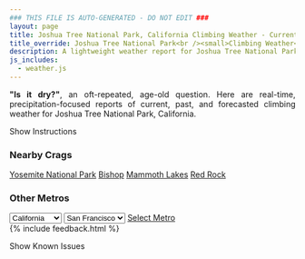 ```yaml
---
### THIS FILE IS AUTO-GENERATED - DO NOT EDIT ###
layout: page
title: Joshua Tree National Park, California Climbing Weather - Current, Past, and Forecasted
title_override: Joshua Tree National Park<br /><small>Climbing Weather</small>
description: A lightweight weather report for Joshua Tree National Park, California. Optimized for slow internet connections.
js_includes:
  - weather.js
---
```


<section class="measure center lh-copy f5-ns f6 ph2 mv4" style="text-align: justify;">
<strong>"Is it dry?"</strong>, an oft-repeated, age-old question. Here are real-time,
precipitation-focused reports of current, past, and forecasted climbing weather for Joshua Tree National Park, California.
</section>

<p id="settings-toggle" class="mw5 b center tc hover-light-red black-70 pointer">Show Instructions</p>
<section id="settings" class="overflow-hidden" style="display:none;">
    <div class="mv2 ph2 center">
        <div class="fn f6 tc pv2">
            <p class="measure lh-copy center"><strong>Show/hide hourly forecasts</strong> by clicking the desired day.</p>
            <hr class="mw5 p0 mv2 o-60 b0 bt b--light-red light-red bg-light-red">
            <p class="measure lh-copy center"><strong>Current and Past conditions</strong> are measured by the nearest weather station. <strong>Forecast conditions</strong> are calculated and polled separately.</p>
            <hr class="mw5 p0 mv2 o-60 b0 bt b--light-red light-red bg-light-red">
            <p class="measure lh-copy center"><strong>Having issues?</strong> Try <a id="clear-cache" class="no-underline relative fancy-link light-red hover-light-red" href="#">clearing the local cache</a>.</p>
            <hr class="mw5 p0 mv2 o-60 b0 bt b--light-red light-red bg-light-red">
            <p class="measure lh-copy center">Weather data sourced from <a class="no-underline fancy-link relative light-red" target="_blank" href="https://www.weather.gov/documentation/services-web-api">weather.gov</a>.</p>
        </div>
    </div>
</section>
<section id="weather" data-crag="joshua-tree-national-park-california" class="mv4-ns mv3 ph2 center"></section>
<section id="nearby" class="tc lh-copy">
  <h3>Nearby Crags</h3>
<a class="nowrap no-underline fancy-link relative light-red mh3" href="/crags/yosemite-national-park-california-weather.html">Yosemite National Park</a>
<a class="nowrap no-underline fancy-link relative light-red mh3" href="/crags/bishop-california-weather.html">Bishop</a>
<a class="nowrap no-underline fancy-link relative light-red mh3" href="/crags/mammoth-lakes-california-weather.html">Mammoth Lakes</a>
<a class="nowrap no-underline fancy-link relative light-red mh3" href="/crags/red-rock-nevada-weather.html">Red Rock</a>
</section>
<section id="nearby" class="tc lh-copy">
  <h3>Other Metros</h3>
  <select class="ma1 bg-near-white pa2" id="stateSel">
    <option value="Texas">Texas</option>
    <option value="Washington">Washington</option>
    <option value="Colorado">Colorado</option>
    <option value="Tennessee">Tennessee</option>
    <option value="Utah">Utah</option>
    <option value="California" selected>California</option>
  </select>
  <select class="ma1 bg-near-white pa2" id="citySel">
    <option value="San Francisco" selected>San Francisco</option>
    <option value="Los Angeles">Los Angeles</option>
  </select>
  <a id="selectMetro" class="f6 link dim ph3 pv2 ma1 dib white bg-light-red" href="/crags/san-francisco-california-weather.html">Select Metro</a>
  <script>
    var states = [];
    states["Texas"] = "Austin"
    states["Washington"] = "Seattle"
    states["Colorado"] = "Denver"
    states["Tennessee"] = "Nashville"
    states["Utah"] = "Salt Lake City"
    states["California"] = "San Francisco|Los Angeles"
  </script>
</section>
{% include feedback.html %}
<p id="issues-toggle" class="mw5 b center tc hover-light-red black-70 pointer">Show Known Issues</p>
<section id="issues" class="overflow-hidden tc f6">
</section>

<script>
  var weekly_PSR_12_103 = false
  var hourly_PSR_12_103 = {"@context":["https://geojson.org/geojson-ld/geojson-context.jsonld",{"@version":"1.1","wx":"https://api.weather.gov/ontology#","geo":"http://www.opengis.net/ont/geosparql#","unit":"http://codes.wmo.int/common/unit/","@vocab":"https://api.weather.gov/ontology#"}],"type":"Feature","geometry":{"type":"Polygon","coordinates":[[[-116.208757,34.0014106],[-116.2045185,33.9791273],[-116.17759310000001,33.9826459],[-116.18182650000001,34.0049297],[-116.208757,34.0014106]]]},"properties":{"updated":"2024-01-03T07:57:10+00:00","units":"us","forecastGenerator":"HourlyForecastGenerator","generatedAt":"2024-01-03T08:32:35+00:00","updateTime":"2024-01-03T07:57:10+00:00","validTimes":"2024-01-03T01:00:00+00:00/P8D","elevation":{"unitCode":"wmoUnit:m","value":1324.0512},"periods":[{"number":1,"name":"","startTime":"2024-01-03T00:00:00-08:00","endTime":"2024-01-03T01:00:00-08:00","isDaytime":false,"temperature":37,"temperatureUnit":"F","temperatureTrend":null,"probabilityOfPrecipitation":{"unitCode":"wmoUnit:percent","value":0},"dewpoint":{"unitCode":"wmoUnit:degC","value":-1.1111111111111112},"relativeHumidity":{"unitCode":"wmoUnit:percent","value":75},"windSpeed":"15 mph","windDirection":"WSW","icon":"https://api.weather.gov/icons/land/night/few,0?size=small","shortForecast":"Mostly Clear","detailedForecast":""},{"number":2,"name":"","startTime":"2024-01-03T01:00:00-08:00","endTime":"2024-01-03T02:00:00-08:00","isDaytime":false,"temperature":35,"temperatureUnit":"F","temperatureTrend":null,"probabilityOfPrecipitation":{"unitCode":"wmoUnit:percent","value":0},"dewpoint":{"unitCode":"wmoUnit:degC","value":-0.5555555555555556},"relativeHumidity":{"unitCode":"wmoUnit:percent","value":85},"windSpeed":"15 mph","windDirection":"W","icon":"https://api.weather.gov/icons/land/night/few,0?size=small","shortForecast":"Mostly Clear","detailedForecast":""},{"number":3,"name":"","startTime":"2024-01-03T02:00:00-08:00","endTime":"2024-01-03T03:00:00-08:00","isDaytime":false,"temperature":35,"temperatureUnit":"F","temperatureTrend":null,"probabilityOfPrecipitation":{"unitCode":"wmoUnit:percent","value":0},"dewpoint":{"unitCode":"wmoUnit:degC","value":-0.5555555555555556},"relativeHumidity":{"unitCode":"wmoUnit:percent","value":85},"windSpeed":"15 mph","windDirection":"W","icon":"https://api.weather.gov/icons/land/night/bkn,0?size=small","shortForecast":"Mostly Cloudy","detailedForecast":""},{"number":4,"name":"","startTime":"2024-01-03T03:00:00-08:00","endTime":"2024-01-03T04:00:00-08:00","isDaytime":false,"temperature":35,"temperatureUnit":"F","temperatureTrend":null,"probabilityOfPrecipitation":{"unitCode":"wmoUnit:percent","value":0},"dewpoint":{"unitCode":"wmoUnit:degC","value":0},"relativeHumidity":{"unitCode":"wmoUnit:percent","value":89},"windSpeed":"15 mph","windDirection":"WSW","icon":"https://api.weather.gov/icons/land/night/bkn,0?size=small","shortForecast":"Mostly Cloudy","detailedForecast":""},{"number":5,"name":"","startTime":"2024-01-03T04:00:00-08:00","endTime":"2024-01-03T05:00:00-08:00","isDaytime":false,"temperature":35,"temperatureUnit":"F","temperatureTrend":null,"probabilityOfPrecipitation":{"unitCode":"wmoUnit:percent","value":0},"dewpoint":{"unitCode":"wmoUnit:degC","value":0},"relativeHumidity":{"unitCode":"wmoUnit:percent","value":89},"windSpeed":"20 mph","windDirection":"WSW","icon":"https://api.weather.gov/icons/land/night/ovc,0?size=small","shortForecast":"Cloudy","detailedForecast":""},{"number":6,"name":"","startTime":"2024-01-03T05:00:00-08:00","endTime":"2024-01-03T06:00:00-08:00","isDaytime":false,"temperature":35,"temperatureUnit":"F","temperatureTrend":null,"probabilityOfPrecipitation":{"unitCode":"wmoUnit:percent","value":1},"dewpoint":{"unitCode":"wmoUnit:degC","value":0},"relativeHumidity":{"unitCode":"wmoUnit:percent","value":89},"windSpeed":"20 mph","windDirection":"WSW","icon":"https://api.weather.gov/icons/land/night/ovc,1?size=small","shortForecast":"Cloudy","detailedForecast":""},{"number":7,"name":"","startTime":"2024-01-03T06:00:00-08:00","endTime":"2024-01-03T07:00:00-08:00","isDaytime":true,"temperature":34,"temperatureUnit":"F","temperatureTrend":null,"probabilityOfPrecipitation":{"unitCode":"wmoUnit:percent","value":3},"dewpoint":{"unitCode":"wmoUnit:degC","value":0},"relativeHumidity":{"unitCode":"wmoUnit:percent","value":92},"windSpeed":"15 mph","windDirection":"WSW","icon":"https://api.weather.gov/icons/land/day/ovc,3?size=small","shortForecast":"Cloudy","detailedForecast":""},{"number":8,"name":"","startTime":"2024-01-03T07:00:00-08:00","endTime":"2024-01-03T08:00:00-08:00","isDaytime":true,"temperature":34,"temperatureUnit":"F","temperatureTrend":null,"probabilityOfPrecipitation":{"unitCode":"wmoUnit:percent","value":8},"dewpoint":{"unitCode":"wmoUnit:degC","value":1.1111111111111112},"relativeHumidity":{"unitCode":"wmoUnit:percent","value":100},"windSpeed":"15 mph","windDirection":"WSW","icon":"https://api.weather.gov/icons/land/day/bkn,8?size=small","shortForecast":"Mostly Cloudy","detailedForecast":""},{"number":9,"name":"","startTime":"2024-01-03T08:00:00-08:00","endTime":"2024-01-03T09:00:00-08:00","isDaytime":true,"temperature":39,"temperatureUnit":"F","temperatureTrend":null,"probabilityOfPrecipitation":{"unitCode":"wmoUnit:percent","value":11},"dewpoint":{"unitCode":"wmoUnit:degC","value":2.2222222222222223},"relativeHumidity":{"unitCode":"wmoUnit:percent","value":89},"windSpeed":"20 mph","windDirection":"W","icon":"https://api.weather.gov/icons/land/day/bkn,11?size=small","shortForecast":"Partly Sunny","detailedForecast":""},{"number":10,"name":"","startTime":"2024-01-03T09:00:00-08:00","endTime":"2024-01-03T10:00:00-08:00","isDaytime":true,"temperature":44,"temperatureUnit":"F","temperatureTrend":null,"probabilityOfPrecipitation":{"unitCode":"wmoUnit:percent","value":24},"dewpoint":{"unitCode":"wmoUnit:degC","value":3.3333333333333335},"relativeHumidity":{"unitCode":"wmoUnit:percent","value":79},"windSpeed":"20 mph","windDirection":"W","icon":"https://api.weather.gov/icons/land/day/rain_showers,24?size=small","shortForecast":"Slight Chance Rain Showers","detailedForecast":""},{"number":11,"name":"","startTime":"2024-01-03T10:00:00-08:00","endTime":"2024-01-03T11:00:00-08:00","isDaytime":true,"temperature":45,"temperatureUnit":"F","temperatureTrend":null,"probabilityOfPrecipitation":{"unitCode":"wmoUnit:percent","value":69},"dewpoint":{"unitCode":"wmoUnit:degC","value":3.3333333333333335},"relativeHumidity":{"unitCode":"wmoUnit:percent","value":76},"windSpeed":"15 mph","windDirection":"W","icon":"https://api.weather.gov/icons/land/day/rain_showers,69?size=small","shortForecast":"Rain Showers Likely","detailedForecast":""},{"number":12,"name":"","startTime":"2024-01-03T11:00:00-08:00","endTime":"2024-01-03T12:00:00-08:00","isDaytime":true,"temperature":45,"temperatureUnit":"F","temperatureTrend":null,"probabilityOfPrecipitation":{"unitCode":"wmoUnit:percent","value":72},"dewpoint":{"unitCode":"wmoUnit:degC","value":3.3333333333333335},"relativeHumidity":{"unitCode":"wmoUnit:percent","value":76},"windSpeed":"15 mph","windDirection":"W","icon":"https://api.weather.gov/icons/land/day/rain_showers,72?size=small","shortForecast":"Rain Showers Likely","detailedForecast":""},{"number":13,"name":"","startTime":"2024-01-03T12:00:00-08:00","endTime":"2024-01-03T13:00:00-08:00","isDaytime":true,"temperature":45,"temperatureUnit":"F","temperatureTrend":null,"probabilityOfPrecipitation":{"unitCode":"wmoUnit:percent","value":49},"dewpoint":{"unitCode":"wmoUnit:degC","value":2.2222222222222223},"relativeHumidity":{"unitCode":"wmoUnit:percent","value":70},"windSpeed":"20 mph","windDirection":"W","icon":"https://api.weather.gov/icons/land/day/rain_showers,49?size=small","shortForecast":"Chance Rain Showers","detailedForecast":""},{"number":14,"name":"","startTime":"2024-01-03T13:00:00-08:00","endTime":"2024-01-03T14:00:00-08:00","isDaytime":true,"temperature":46,"temperatureUnit":"F","temperatureTrend":null,"probabilityOfPrecipitation":{"unitCode":"wmoUnit:percent","value":25},"dewpoint":{"unitCode":"wmoUnit:degC","value":2.2222222222222223},"relativeHumidity":{"unitCode":"wmoUnit:percent","value":68},"windSpeed":"15 mph","windDirection":"W","icon":"https://api.weather.gov/icons/land/day/rain_showers,25?size=small","shortForecast":"Chance Rain Showers","detailedForecast":""},{"number":15,"name":"","startTime":"2024-01-03T14:00:00-08:00","endTime":"2024-01-03T15:00:00-08:00","isDaytime":true,"temperature":46,"temperatureUnit":"F","temperatureTrend":null,"probabilityOfPrecipitation":{"unitCode":"wmoUnit:percent","value":7},"dewpoint":{"unitCode":"wmoUnit:degC","value":1.6666666666666667},"relativeHumidity":{"unitCode":"wmoUnit:percent","value":65},"windSpeed":"15 mph","windDirection":"W","icon":"https://api.weather.gov/icons/land/day/bkn,7?size=small","shortForecast":"Partly Sunny","detailedForecast":""},{"number":16,"name":"","startTime":"2024-01-03T15:00:00-08:00","endTime":"2024-01-03T16:00:00-08:00","isDaytime":true,"temperature":45,"temperatureUnit":"F","temperatureTrend":null,"probabilityOfPrecipitation":{"unitCode":"wmoUnit:percent","value":3},"dewpoint":{"unitCode":"wmoUnit:degC","value":1.1111111111111112},"relativeHumidity":{"unitCode":"wmoUnit:percent","value":65},"windSpeed":"15 mph","windDirection":"W","icon":"https://api.weather.gov/icons/land/day/bkn,3?size=small","shortForecast":"Partly Sunny","detailedForecast":""},{"number":17,"name":"","startTime":"2024-01-03T16:00:00-08:00","endTime":"2024-01-03T17:00:00-08:00","isDaytime":true,"temperature":43,"temperatureUnit":"F","temperatureTrend":null,"probabilityOfPrecipitation":{"unitCode":"wmoUnit:percent","value":2},"dewpoint":{"unitCode":"wmoUnit:degC","value":0.5555555555555556},"relativeHumidity":{"unitCode":"wmoUnit:percent","value":67},"windSpeed":"20 mph","windDirection":"W","icon":"https://api.weather.gov/icons/land/day/few,2?size=small","shortForecast":"Sunny","detailedForecast":""},{"number":18,"name":"","startTime":"2024-01-03T17:00:00-08:00","endTime":"2024-01-03T18:00:00-08:00","isDaytime":true,"temperature":41,"temperatureUnit":"F","temperatureTrend":null,"probabilityOfPrecipitation":{"unitCode":"wmoUnit:percent","value":5},"dewpoint":{"unitCode":"wmoUnit:degC","value":0.5555555555555556},"relativeHumidity":{"unitCode":"wmoUnit:percent","value":73},"windSpeed":"20 mph","windDirection":"W","icon":"https://api.weather.gov/icons/land/day/few,5?size=small","shortForecast":"Sunny","detailedForecast":""},{"number":19,"name":"","startTime":"2024-01-03T18:00:00-08:00","endTime":"2024-01-03T19:00:00-08:00","isDaytime":false,"temperature":37,"temperatureUnit":"F","temperatureTrend":null,"probabilityOfPrecipitation":{"unitCode":"wmoUnit:percent","value":11},"dewpoint":{"unitCode":"wmoUnit:degC","value":0.5555555555555556},"relativeHumidity":{"unitCode":"wmoUnit:percent","value":85},"windSpeed":"15 mph","windDirection":"W","icon":"https://api.weather.gov/icons/land/night/few,11?size=small","shortForecast":"Mostly Clear","detailedForecast":""},{"number":20,"name":"","startTime":"2024-01-03T19:00:00-08:00","endTime":"2024-01-03T20:00:00-08:00","isDaytime":false,"temperature":34,"temperatureUnit":"F","temperatureTrend":null,"probabilityOfPrecipitation":{"unitCode":"wmoUnit:percent","value":12},"dewpoint":{"unitCode":"wmoUnit:degC","value":0},"relativeHumidity":{"unitCode":"wmoUnit:percent","value":92},"windSpeed":"15 mph","windDirection":"W","icon":"https://api.weather.gov/icons/land/night/few,12?size=small","shortForecast":"Mostly Clear","detailedForecast":""},{"number":21,"name":"","startTime":"2024-01-03T20:00:00-08:00","endTime":"2024-01-03T21:00:00-08:00","isDaytime":false,"temperature":33,"temperatureUnit":"F","temperatureTrend":null,"probabilityOfPrecipitation":{"unitCode":"wmoUnit:percent","value":11},"dewpoint":{"unitCode":"wmoUnit:degC","value":-1.1111111111111112},"relativeHumidity":{"unitCode":"wmoUnit:percent","value":89},"windSpeed":"15 mph","windDirection":"WNW","icon":"https://api.weather.gov/icons/land/night/few,11?size=small","shortForecast":"Mostly Clear","detailedForecast":""},{"number":22,"name":"","startTime":"2024-01-03T21:00:00-08:00","endTime":"2024-01-03T22:00:00-08:00","isDaytime":false,"temperature":32,"temperatureUnit":"F","temperatureTrend":null,"probabilityOfPrecipitation":{"unitCode":"wmoUnit:percent","value":7},"dewpoint":{"unitCode":"wmoUnit:degC","value":-2.2222222222222223},"relativeHumidity":{"unitCode":"wmoUnit:percent","value":85},"windSpeed":"20 mph","windDirection":"NW","icon":"https://api.weather.gov/icons/land/night/skc,7?size=small","shortForecast":"Clear","detailedForecast":""},{"number":23,"name":"","startTime":"2024-01-03T22:00:00-08:00","endTime":"2024-01-03T23:00:00-08:00","isDaytime":false,"temperature":32,"temperatureUnit":"F","temperatureTrend":null,"probabilityOfPrecipitation":{"unitCode":"wmoUnit:percent","value":3},"dewpoint":{"unitCode":"wmoUnit:degC","value":-2.7777777777777777},"relativeHumidity":{"unitCode":"wmoUnit:percent","value":81},"windSpeed":"20 mph","windDirection":"NW","icon":"https://api.weather.gov/icons/land/night/few,3?size=small","shortForecast":"Mostly Clear","detailedForecast":""},{"number":24,"name":"","startTime":"2024-01-03T23:00:00-08:00","endTime":"2024-01-04T00:00:00-08:00","isDaytime":false,"temperature":32,"temperatureUnit":"F","temperatureTrend":null,"probabilityOfPrecipitation":{"unitCode":"wmoUnit:percent","value":2},"dewpoint":{"unitCode":"wmoUnit:degC","value":-3.3333333333333335},"relativeHumidity":{"unitCode":"wmoUnit:percent","value":78},"windSpeed":"20 mph","windDirection":"NW","icon":"https://api.weather.gov/icons/land/night/skc,2?size=small","shortForecast":"Clear","detailedForecast":""},{"number":25,"name":"","startTime":"2024-01-04T00:00:00-08:00","endTime":"2024-01-04T01:00:00-08:00","isDaytime":false,"temperature":32,"temperatureUnit":"F","temperatureTrend":null,"probabilityOfPrecipitation":{"unitCode":"wmoUnit:percent","value":1},"dewpoint":{"unitCode":"wmoUnit:degC","value":-3.888888888888889},"relativeHumidity":{"unitCode":"wmoUnit:percent","value":75},"windSpeed":"20 mph","windDirection":"NW","icon":"https://api.weather.gov/icons/land/night/few,1?size=small","shortForecast":"Mostly Clear","detailedForecast":""},{"number":26,"name":"","startTime":"2024-01-04T01:00:00-08:00","endTime":"2024-01-04T02:00:00-08:00","isDaytime":false,"temperature":31,"temperatureUnit":"F","temperatureTrend":null,"probabilityOfPrecipitation":{"unitCode":"wmoUnit:percent","value":0},"dewpoint":{"unitCode":"wmoUnit:degC","value":-5},"relativeHumidity":{"unitCode":"wmoUnit:percent","value":72},"windSpeed":"20 mph","windDirection":"NW","icon":"https://api.weather.gov/icons/land/night/few,0?size=small","shortForecast":"Mostly Clear","detailedForecast":""},{"number":27,"name":"","startTime":"2024-01-04T02:00:00-08:00","endTime":"2024-01-04T03:00:00-08:00","isDaytime":false,"temperature":31,"temperatureUnit":"F","temperatureTrend":null,"probabilityOfPrecipitation":{"unitCode":"wmoUnit:percent","value":0},"dewpoint":{"unitCode":"wmoUnit:degC","value":-5},"relativeHumidity":{"unitCode":"wmoUnit:percent","value":72},"windSpeed":"20 mph","windDirection":"NW","icon":"https://api.weather.gov/icons/land/night/skc,0?size=small","shortForecast":"Clear","detailedForecast":""},{"number":28,"name":"","startTime":"2024-01-04T03:00:00-08:00","endTime":"2024-01-04T04:00:00-08:00","isDaytime":false,"temperature":30,"temperatureUnit":"F","temperatureTrend":null,"probabilityOfPrecipitation":{"unitCode":"wmoUnit:percent","value":0},"dewpoint":{"unitCode":"wmoUnit:degC","value":-5},"relativeHumidity":{"unitCode":"wmoUnit:percent","value":75},"windSpeed":"20 mph","windDirection":"NNW","icon":"https://api.weather.gov/icons/land/night/skc,0?size=small","shortForecast":"Clear","detailedForecast":""},{"number":29,"name":"","startTime":"2024-01-04T04:00:00-08:00","endTime":"2024-01-04T05:00:00-08:00","isDaytime":false,"temperature":30,"temperatureUnit":"F","temperatureTrend":null,"probabilityOfPrecipitation":{"unitCode":"wmoUnit:percent","value":0},"dewpoint":{"unitCode":"wmoUnit:degC","value":-5.555555555555555},"relativeHumidity":{"unitCode":"wmoUnit:percent","value":72},"windSpeed":"20 mph","windDirection":"NNW","icon":"https://api.weather.gov/icons/land/night/skc,0?size=small","shortForecast":"Clear","detailedForecast":""},{"number":30,"name":"","startTime":"2024-01-04T05:00:00-08:00","endTime":"2024-01-04T06:00:00-08:00","isDaytime":false,"temperature":29,"temperatureUnit":"F","temperatureTrend":null,"probabilityOfPrecipitation":{"unitCode":"wmoUnit:percent","value":0},"dewpoint":{"unitCode":"wmoUnit:degC","value":-5.555555555555555},"relativeHumidity":{"unitCode":"wmoUnit:percent","value":75},"windSpeed":"25 mph","windDirection":"NNW","icon":"https://api.weather.gov/icons/land/night/wind_few,0?size=small","shortForecast":"Mostly Clear","detailedForecast":""},{"number":31,"name":"","startTime":"2024-01-04T06:00:00-08:00","endTime":"2024-01-04T07:00:00-08:00","isDaytime":true,"temperature":30,"temperatureUnit":"F","temperatureTrend":null,"probabilityOfPrecipitation":{"unitCode":"wmoUnit:percent","value":0},"dewpoint":{"unitCode":"wmoUnit:degC","value":-6.111111111111111},"relativeHumidity":{"unitCode":"wmoUnit:percent","value":69},"windSpeed":"25 mph","windDirection":"NNW","icon":"https://api.weather.gov/icons/land/day/wind_skc,0?size=small","shortForecast":"Sunny","detailedForecast":""},{"number":32,"name":"","startTime":"2024-01-04T07:00:00-08:00","endTime":"2024-01-04T08:00:00-08:00","isDaytime":true,"temperature":31,"temperatureUnit":"F","temperatureTrend":null,"probabilityOfPrecipitation":{"unitCode":"wmoUnit:percent","value":0},"dewpoint":{"unitCode":"wmoUnit:degC","value":-5.555555555555555},"relativeHumidity":{"unitCode":"wmoUnit:percent","value":69},"windSpeed":"25 mph","windDirection":"NNW","icon":"https://api.weather.gov/icons/land/day/wind_few,0?size=small","shortForecast":"Sunny","detailedForecast":""},{"number":33,"name":"","startTime":"2024-01-04T08:00:00-08:00","endTime":"2024-01-04T09:00:00-08:00","isDaytime":true,"temperature":36,"temperatureUnit":"F","temperatureTrend":null,"probabilityOfPrecipitation":{"unitCode":"wmoUnit:percent","value":0},"dewpoint":{"unitCode":"wmoUnit:degC","value":-5},"relativeHumidity":{"unitCode":"wmoUnit:percent","value":59},"windSpeed":"25 mph","windDirection":"NNW","icon":"https://api.weather.gov/icons/land/day/wind_skc,0?size=small","shortForecast":"Sunny","detailedForecast":""},{"number":34,"name":"","startTime":"2024-01-04T09:00:00-08:00","endTime":"2024-01-04T10:00:00-08:00","isDaytime":true,"temperature":41,"temperatureUnit":"F","temperatureTrend":null,"probabilityOfPrecipitation":{"unitCode":"wmoUnit:percent","value":0},"dewpoint":{"unitCode":"wmoUnit:degC","value":-5},"relativeHumidity":{"unitCode":"wmoUnit:percent","value":48},"windSpeed":"30 mph","windDirection":"NNW","icon":"https://api.weather.gov/icons/land/day/wind_skc,0?size=small","shortForecast":"Sunny","detailedForecast":""},{"number":35,"name":"","startTime":"2024-01-04T10:00:00-08:00","endTime":"2024-01-04T11:00:00-08:00","isDaytime":true,"temperature":46,"temperatureUnit":"F","temperatureTrend":null,"probabilityOfPrecipitation":{"unitCode":"wmoUnit:percent","value":0},"dewpoint":{"unitCode":"wmoUnit:degC","value":-5},"relativeHumidity":{"unitCode":"wmoUnit:percent","value":40},"windSpeed":"25 mph","windDirection":"NNW","icon":"https://api.weather.gov/icons/land/day/wind_skc,0?size=small","shortForecast":"Sunny","detailedForecast":""},{"number":36,"name":"","startTime":"2024-01-04T11:00:00-08:00","endTime":"2024-01-04T12:00:00-08:00","isDaytime":true,"temperature":48,"temperatureUnit":"F","temperatureTrend":null,"probabilityOfPrecipitation":{"unitCode":"wmoUnit:percent","value":0},"dewpoint":{"unitCode":"wmoUnit:degC","value":-5},"relativeHumidity":{"unitCode":"wmoUnit:percent","value":37},"windSpeed":"25 mph","windDirection":"NNW","icon":"https://api.weather.gov/icons/land/day/wind_skc,0?size=small","shortForecast":"Sunny","detailedForecast":""},{"number":37,"name":"","startTime":"2024-01-04T12:00:00-08:00","endTime":"2024-01-04T13:00:00-08:00","isDaytime":true,"temperature":49,"temperatureUnit":"F","temperatureTrend":null,"probabilityOfPrecipitation":{"unitCode":"wmoUnit:percent","value":0},"dewpoint":{"unitCode":"wmoUnit:degC","value":-4.444444444444445},"relativeHumidity":{"unitCode":"wmoUnit:percent","value":37},"windSpeed":"25 mph","windDirection":"NNW","icon":"https://api.weather.gov/icons/land/day/wind_skc,0?size=small","shortForecast":"Sunny","detailedForecast":""},{"number":38,"name":"","startTime":"2024-01-04T13:00:00-08:00","endTime":"2024-01-04T14:00:00-08:00","isDaytime":true,"temperature":49,"temperatureUnit":"F","temperatureTrend":null,"probabilityOfPrecipitation":{"unitCode":"wmoUnit:percent","value":0},"dewpoint":{"unitCode":"wmoUnit:degC","value":-4.444444444444445},"relativeHumidity":{"unitCode":"wmoUnit:percent","value":37},"windSpeed":"25 mph","windDirection":"NNW","icon":"https://api.weather.gov/icons/land/day/wind_skc,0?size=small","shortForecast":"Sunny","detailedForecast":""},{"number":39,"name":"","startTime":"2024-01-04T14:00:00-08:00","endTime":"2024-01-04T15:00:00-08:00","isDaytime":true,"temperature":49,"temperatureUnit":"F","temperatureTrend":null,"probabilityOfPrecipitation":{"unitCode":"wmoUnit:percent","value":0},"dewpoint":{"unitCode":"wmoUnit:degC","value":-5},"relativeHumidity":{"unitCode":"wmoUnit:percent","value":36},"windSpeed":"20 mph","windDirection":"NNW","icon":"https://api.weather.gov/icons/land/day/skc,0?size=small","shortForecast":"Sunny","detailedForecast":""},{"number":40,"name":"","startTime":"2024-01-04T15:00:00-08:00","endTime":"2024-01-04T16:00:00-08:00","isDaytime":true,"temperature":48,"temperatureUnit":"F","temperatureTrend":null,"probabilityOfPrecipitation":{"unitCode":"wmoUnit:percent","value":0},"dewpoint":{"unitCode":"wmoUnit:degC","value":-5},"relativeHumidity":{"unitCode":"wmoUnit:percent","value":37},"windSpeed":"20 mph","windDirection":"NNW","icon":"https://api.weather.gov/icons/land/day/skc,0?size=small","shortForecast":"Sunny","detailedForecast":""},{"number":41,"name":"","startTime":"2024-01-04T16:00:00-08:00","endTime":"2024-01-04T17:00:00-08:00","isDaytime":true,"temperature":46,"temperatureUnit":"F","temperatureTrend":null,"probabilityOfPrecipitation":{"unitCode":"wmoUnit:percent","value":0},"dewpoint":{"unitCode":"wmoUnit:degC","value":-5.555555555555555},"relativeHumidity":{"unitCode":"wmoUnit:percent","value":38},"windSpeed":"20 mph","windDirection":"NNW","icon":"https://api.weather.gov/icons/land/day/skc,0?size=small","shortForecast":"Sunny","detailedForecast":""},{"number":42,"name":"","startTime":"2024-01-04T17:00:00-08:00","endTime":"2024-01-04T18:00:00-08:00","isDaytime":true,"temperature":43,"temperatureUnit":"F","temperatureTrend":null,"probabilityOfPrecipitation":{"unitCode":"wmoUnit:percent","value":0},"dewpoint":{"unitCode":"wmoUnit:degC","value":-5.555555555555555},"relativeHumidity":{"unitCode":"wmoUnit:percent","value":43},"windSpeed":"15 mph","windDirection":"NNW","icon":"https://api.weather.gov/icons/land/day/skc,0?size=small","shortForecast":"Sunny","detailedForecast":""},{"number":43,"name":"","startTime":"2024-01-04T18:00:00-08:00","endTime":"2024-01-04T19:00:00-08:00","isDaytime":false,"temperature":40,"temperatureUnit":"F","temperatureTrend":null,"probabilityOfPrecipitation":{"unitCode":"wmoUnit:percent","value":0},"dewpoint":{"unitCode":"wmoUnit:degC","value":-5.555555555555555},"relativeHumidity":{"unitCode":"wmoUnit:percent","value":48},"windSpeed":"15 mph","windDirection":"NNW","icon":"https://api.weather.gov/icons/land/night/skc,0?size=small","shortForecast":"Clear","detailedForecast":""},{"number":44,"name":"","startTime":"2024-01-04T19:00:00-08:00","endTime":"2024-01-04T20:00:00-08:00","isDaytime":false,"temperature":37,"temperatureUnit":"F","temperatureTrend":null,"probabilityOfPrecipitation":{"unitCode":"wmoUnit:percent","value":0},"dewpoint":{"unitCode":"wmoUnit:degC","value":-5.555555555555555},"relativeHumidity":{"unitCode":"wmoUnit:percent","value":54},"windSpeed":"15 mph","windDirection":"NNW","icon":"https://api.weather.gov/icons/land/night/skc,0?size=small","shortForecast":"Clear","detailedForecast":""},{"number":45,"name":"","startTime":"2024-01-04T20:00:00-08:00","endTime":"2024-01-04T21:00:00-08:00","isDaytime":false,"temperature":36,"temperatureUnit":"F","temperatureTrend":null,"probabilityOfPrecipitation":{"unitCode":"wmoUnit:percent","value":0},"dewpoint":{"unitCode":"wmoUnit:degC","value":-6.111111111111111},"relativeHumidity":{"unitCode":"wmoUnit:percent","value":54},"windSpeed":"15 mph","windDirection":"NNW","icon":"https://api.weather.gov/icons/land/night/skc,0?size=small","shortForecast":"Clear","detailedForecast":""},{"number":46,"name":"","startTime":"2024-01-04T21:00:00-08:00","endTime":"2024-01-04T22:00:00-08:00","isDaytime":false,"temperature":35,"temperatureUnit":"F","temperatureTrend":null,"probabilityOfPrecipitation":{"unitCode":"wmoUnit:percent","value":0},"dewpoint":{"unitCode":"wmoUnit:degC","value":-6.111111111111111},"relativeHumidity":{"unitCode":"wmoUnit:percent","value":56},"windSpeed":"15 mph","windDirection":"NW","icon":"https://api.weather.gov/icons/land/night/skc,0?size=small","shortForecast":"Clear","detailedForecast":""},{"number":47,"name":"","startTime":"2024-01-04T22:00:00-08:00","endTime":"2024-01-04T23:00:00-08:00","isDaytime":false,"temperature":35,"temperatureUnit":"F","temperatureTrend":null,"probabilityOfPrecipitation":{"unitCode":"wmoUnit:percent","value":0},"dewpoint":{"unitCode":"wmoUnit:degC","value":-6.666666666666667},"relativeHumidity":{"unitCode":"wmoUnit:percent","value":54},"windSpeed":"15 mph","windDirection":"NW","icon":"https://api.weather.gov/icons/land/night/skc,0?size=small","shortForecast":"Clear","detailedForecast":""},{"number":48,"name":"","startTime":"2024-01-04T23:00:00-08:00","endTime":"2024-01-05T00:00:00-08:00","isDaytime":false,"temperature":34,"temperatureUnit":"F","temperatureTrend":null,"probabilityOfPrecipitation":{"unitCode":"wmoUnit:percent","value":0},"dewpoint":{"unitCode":"wmoUnit:degC","value":-6.666666666666667},"relativeHumidity":{"unitCode":"wmoUnit:percent","value":56},"windSpeed":"15 mph","windDirection":"NW","icon":"https://api.weather.gov/icons/land/night/skc,0?size=small","shortForecast":"Clear","detailedForecast":""},{"number":49,"name":"","startTime":"2024-01-05T00:00:00-08:00","endTime":"2024-01-05T01:00:00-08:00","isDaytime":false,"temperature":34,"temperatureUnit":"F","temperatureTrend":null,"probabilityOfPrecipitation":{"unitCode":"wmoUnit:percent","value":0},"dewpoint":{"unitCode":"wmoUnit:degC","value":-7.222222222222222},"relativeHumidity":{"unitCode":"wmoUnit:percent","value":54},"windSpeed":"15 mph","windDirection":"NW","icon":"https://api.weather.gov/icons/land/night/skc,0?size=small","shortForecast":"Clear","detailedForecast":""},{"number":50,"name":"","startTime":"2024-01-05T01:00:00-08:00","endTime":"2024-01-05T02:00:00-08:00","isDaytime":false,"temperature":33,"temperatureUnit":"F","temperatureTrend":null,"probabilityOfPrecipitation":{"unitCode":"wmoUnit:percent","value":0},"dewpoint":{"unitCode":"wmoUnit:degC","value":-7.222222222222222},"relativeHumidity":{"unitCode":"wmoUnit:percent","value":56},"windSpeed":"15 mph","windDirection":"NW","icon":"https://api.weather.gov/icons/land/night/skc,0?size=small","shortForecast":"Clear","detailedForecast":""},{"number":51,"name":"","startTime":"2024-01-05T02:00:00-08:00","endTime":"2024-01-05T03:00:00-08:00","isDaytime":false,"temperature":32,"temperatureUnit":"F","temperatureTrend":null,"probabilityOfPrecipitation":{"unitCode":"wmoUnit:percent","value":0},"dewpoint":{"unitCode":"wmoUnit:degC","value":-7.222222222222222},"relativeHumidity":{"unitCode":"wmoUnit:percent","value":58},"windSpeed":"10 mph","windDirection":"NW","icon":"https://api.weather.gov/icons/land/night/skc,0?size=small","shortForecast":"Clear","detailedForecast":""},{"number":52,"name":"","startTime":"2024-01-05T03:00:00-08:00","endTime":"2024-01-05T04:00:00-08:00","isDaytime":false,"temperature":32,"temperatureUnit":"F","temperatureTrend":null,"probabilityOfPrecipitation":{"unitCode":"wmoUnit:percent","value":0},"dewpoint":{"unitCode":"wmoUnit:degC","value":-7.777777777777778},"relativeHumidity":{"unitCode":"wmoUnit:percent","value":56},"windSpeed":"10 mph","windDirection":"NW","icon":"https://api.weather.gov/icons/land/night/skc,0?size=small","shortForecast":"Clear","detailedForecast":""},{"number":53,"name":"","startTime":"2024-01-05T04:00:00-08:00","endTime":"2024-01-05T05:00:00-08:00","isDaytime":false,"temperature":31,"temperatureUnit":"F","temperatureTrend":null,"probabilityOfPrecipitation":{"unitCode":"wmoUnit:percent","value":0},"dewpoint":{"unitCode":"wmoUnit:degC","value":-7.777777777777778},"relativeHumidity":{"unitCode":"wmoUnit:percent","value":58},"windSpeed":"10 mph","windDirection":"NW","icon":"https://api.weather.gov/icons/land/night/skc,0?size=small","shortForecast":"Clear","detailedForecast":""},{"number":54,"name":"","startTime":"2024-01-05T05:00:00-08:00","endTime":"2024-01-05T06:00:00-08:00","isDaytime":false,"temperature":30,"temperatureUnit":"F","temperatureTrend":null,"probabilityOfPrecipitation":{"unitCode":"wmoUnit:percent","value":0},"dewpoint":{"unitCode":"wmoUnit:degC","value":-7.777777777777778},"relativeHumidity":{"unitCode":"wmoUnit:percent","value":60},"windSpeed":"10 mph","windDirection":"NW","icon":"https://api.weather.gov/icons/land/night/few,0?size=small","shortForecast":"Mostly Clear","detailedForecast":""},{"number":55,"name":"","startTime":"2024-01-05T06:00:00-08:00","endTime":"2024-01-05T07:00:00-08:00","isDaytime":true,"temperature":30,"temperatureUnit":"F","temperatureTrend":null,"probabilityOfPrecipitation":{"unitCode":"wmoUnit:percent","value":0},"dewpoint":{"unitCode":"wmoUnit:degC","value":-7.777777777777778},"relativeHumidity":{"unitCode":"wmoUnit:percent","value":60},"windSpeed":"5 mph","windDirection":"NW","icon":"https://api.weather.gov/icons/land/day/few,0?size=small","shortForecast":"Sunny","detailedForecast":""},{"number":56,"name":"","startTime":"2024-01-05T07:00:00-08:00","endTime":"2024-01-05T08:00:00-08:00","isDaytime":true,"temperature":31,"temperatureUnit":"F","temperatureTrend":null,"probabilityOfPrecipitation":{"unitCode":"wmoUnit:percent","value":0},"dewpoint":{"unitCode":"wmoUnit:degC","value":-7.777777777777778},"relativeHumidity":{"unitCode":"wmoUnit:percent","value":58},"windSpeed":"5 mph","windDirection":"NW","icon":"https://api.weather.gov/icons/land/day/few,0?size=small","shortForecast":"Sunny","detailedForecast":""},{"number":57,"name":"","startTime":"2024-01-05T08:00:00-08:00","endTime":"2024-01-05T09:00:00-08:00","isDaytime":true,"temperature":36,"temperatureUnit":"F","temperatureTrend":null,"probabilityOfPrecipitation":{"unitCode":"wmoUnit:percent","value":0},"dewpoint":{"unitCode":"wmoUnit:degC","value":-7.222222222222222},"relativeHumidity":{"unitCode":"wmoUnit:percent","value":50},"windSpeed":"5 mph","windDirection":"NW","icon":"https://api.weather.gov/icons/land/day/few,0?size=small","shortForecast":"Sunny","detailedForecast":""},{"number":58,"name":"","startTime":"2024-01-05T09:00:00-08:00","endTime":"2024-01-05T10:00:00-08:00","isDaytime":true,"temperature":42,"temperatureUnit":"F","temperatureTrend":null,"probabilityOfPrecipitation":{"unitCode":"wmoUnit:percent","value":0},"dewpoint":{"unitCode":"wmoUnit:degC","value":-6.111111111111111},"relativeHumidity":{"unitCode":"wmoUnit:percent","value":43},"windSpeed":"10 mph","windDirection":"NW","icon":"https://api.weather.gov/icons/land/day/few,0?size=small","shortForecast":"Sunny","detailedForecast":""},{"number":59,"name":"","startTime":"2024-01-05T10:00:00-08:00","endTime":"2024-01-05T11:00:00-08:00","isDaytime":true,"temperature":48,"temperatureUnit":"F","temperatureTrend":null,"probabilityOfPrecipitation":{"unitCode":"wmoUnit:percent","value":1},"dewpoint":{"unitCode":"wmoUnit:degC","value":-5.555555555555555},"relativeHumidity":{"unitCode":"wmoUnit:percent","value":35},"windSpeed":"10 mph","windDirection":"NW","icon":"https://api.weather.gov/icons/land/day/few,1?size=small","shortForecast":"Sunny","detailedForecast":""},{"number":60,"name":"","startTime":"2024-01-05T11:00:00-08:00","endTime":"2024-01-05T12:00:00-08:00","isDaytime":true,"temperature":51,"temperatureUnit":"F","temperatureTrend":null,"probabilityOfPrecipitation":{"unitCode":"wmoUnit:percent","value":1},"dewpoint":{"unitCode":"wmoUnit:degC","value":-5.555555555555555},"relativeHumidity":{"unitCode":"wmoUnit:percent","value":32},"windSpeed":"10 mph","windDirection":"NW","icon":"https://api.weather.gov/icons/land/day/few,1?size=small","shortForecast":"Sunny","detailedForecast":""},{"number":61,"name":"","startTime":"2024-01-05T12:00:00-08:00","endTime":"2024-01-05T13:00:00-08:00","isDaytime":true,"temperature":52,"temperatureUnit":"F","temperatureTrend":null,"probabilityOfPrecipitation":{"unitCode":"wmoUnit:percent","value":1},"dewpoint":{"unitCode":"wmoUnit:degC","value":-5.555555555555555},"relativeHumidity":{"unitCode":"wmoUnit:percent","value":31},"windSpeed":"10 mph","windDirection":"NNW","icon":"https://api.weather.gov/icons/land/day/few,1?size=small","shortForecast":"Sunny","detailedForecast":""},{"number":62,"name":"","startTime":"2024-01-05T13:00:00-08:00","endTime":"2024-01-05T14:00:00-08:00","isDaytime":true,"temperature":52,"temperatureUnit":"F","temperatureTrend":null,"probabilityOfPrecipitation":{"unitCode":"wmoUnit:percent","value":1},"dewpoint":{"unitCode":"wmoUnit:degC","value":-5.555555555555555},"relativeHumidity":{"unitCode":"wmoUnit:percent","value":31},"windSpeed":"10 mph","windDirection":"NNW","icon":"https://api.weather.gov/icons/land/day/few,1?size=small","shortForecast":"Sunny","detailedForecast":""},{"number":63,"name":"","startTime":"2024-01-05T14:00:00-08:00","endTime":"2024-01-05T15:00:00-08:00","isDaytime":true,"temperature":52,"temperatureUnit":"F","temperatureTrend":null,"probabilityOfPrecipitation":{"unitCode":"wmoUnit:percent","value":1},"dewpoint":{"unitCode":"wmoUnit:degC","value":-5.555555555555555},"relativeHumidity":{"unitCode":"wmoUnit:percent","value":31},"windSpeed":"10 mph","windDirection":"NNW","icon":"https://api.weather.gov/icons/land/day/few,1?size=small","shortForecast":"Sunny","detailedForecast":""},{"number":64,"name":"","startTime":"2024-01-05T15:00:00-08:00","endTime":"2024-01-05T16:00:00-08:00","isDaytime":true,"temperature":50,"temperatureUnit":"F","temperatureTrend":null,"probabilityOfPrecipitation":{"unitCode":"wmoUnit:percent","value":1},"dewpoint":{"unitCode":"wmoUnit:degC","value":-5},"relativeHumidity":{"unitCode":"wmoUnit:percent","value":34},"windSpeed":"15 mph","windDirection":"NNW","icon":"https://api.weather.gov/icons/land/day/few,1?size=small","shortForecast":"Sunny","detailedForecast":""},{"number":65,"name":"","startTime":"2024-01-05T16:00:00-08:00","endTime":"2024-01-05T17:00:00-08:00","isDaytime":true,"temperature":48,"temperatureUnit":"F","temperatureTrend":null,"probabilityOfPrecipitation":{"unitCode":"wmoUnit:percent","value":4},"dewpoint":{"unitCode":"wmoUnit:degC","value":-5},"relativeHumidity":{"unitCode":"wmoUnit:percent","value":37},"windSpeed":"15 mph","windDirection":"NNW","icon":"https://api.weather.gov/icons/land/day/few,4?size=small","shortForecast":"Sunny","detailedForecast":""},{"number":66,"name":"","startTime":"2024-01-05T17:00:00-08:00","endTime":"2024-01-05T18:00:00-08:00","isDaytime":true,"temperature":45,"temperatureUnit":"F","temperatureTrend":null,"probabilityOfPrecipitation":{"unitCode":"wmoUnit:percent","value":4},"dewpoint":{"unitCode":"wmoUnit:degC","value":-5},"relativeHumidity":{"unitCode":"wmoUnit:percent","value":41},"windSpeed":"15 mph","windDirection":"NNW","icon":"https://api.weather.gov/icons/land/day/few,4?size=small","shortForecast":"Sunny","detailedForecast":""},{"number":67,"name":"","startTime":"2024-01-05T18:00:00-08:00","endTime":"2024-01-05T19:00:00-08:00","isDaytime":false,"temperature":41,"temperatureUnit":"F","temperatureTrend":null,"probabilityOfPrecipitation":{"unitCode":"wmoUnit:percent","value":4},"dewpoint":{"unitCode":"wmoUnit:degC","value":-5},"relativeHumidity":{"unitCode":"wmoUnit:percent","value":48},"windSpeed":"20 mph","windDirection":"NNW","icon":"https://api.weather.gov/icons/land/night/few,4?size=small","shortForecast":"Mostly Clear","detailedForecast":""},{"number":68,"name":"","startTime":"2024-01-05T19:00:00-08:00","endTime":"2024-01-05T20:00:00-08:00","isDaytime":false,"temperature":38,"temperatureUnit":"F","temperatureTrend":null,"probabilityOfPrecipitation":{"unitCode":"wmoUnit:percent","value":4},"dewpoint":{"unitCode":"wmoUnit:degC","value":-5},"relativeHumidity":{"unitCode":"wmoUnit:percent","value":54},"windSpeed":"20 mph","windDirection":"NNW","icon":"https://api.weather.gov/icons/land/night/few,4?size=small","shortForecast":"Mostly Clear","detailedForecast":""},{"number":69,"name":"","startTime":"2024-01-05T20:00:00-08:00","endTime":"2024-01-05T21:00:00-08:00","isDaytime":false,"temperature":37,"temperatureUnit":"F","temperatureTrend":null,"probabilityOfPrecipitation":{"unitCode":"wmoUnit:percent","value":4},"dewpoint":{"unitCode":"wmoUnit:degC","value":-5.555555555555555},"relativeHumidity":{"unitCode":"wmoUnit:percent","value":54},"windSpeed":"25 mph","windDirection":"NNW","icon":"https://api.weather.gov/icons/land/night/wind_few,4?size=small","shortForecast":"Mostly Clear","detailedForecast":""},{"number":70,"name":"","startTime":"2024-01-05T21:00:00-08:00","endTime":"2024-01-05T22:00:00-08:00","isDaytime":false,"temperature":36,"temperatureUnit":"F","temperatureTrend":null,"probabilityOfPrecipitation":{"unitCode":"wmoUnit:percent","value":4},"dewpoint":{"unitCode":"wmoUnit:degC","value":-6.111111111111111},"relativeHumidity":{"unitCode":"wmoUnit:percent","value":54},"windSpeed":"25 mph","windDirection":"NNW","icon":"https://api.weather.gov/icons/land/night/wind_few,4?size=small","shortForecast":"Mostly Clear","detailedForecast":""},{"number":71,"name":"","startTime":"2024-01-05T22:00:00-08:00","endTime":"2024-01-05T23:00:00-08:00","isDaytime":false,"temperature":36,"temperatureUnit":"F","temperatureTrend":null,"probabilityOfPrecipitation":{"unitCode":"wmoUnit:percent","value":0},"dewpoint":{"unitCode":"wmoUnit:degC","value":-6.666666666666667},"relativeHumidity":{"unitCode":"wmoUnit:percent","value":52},"windSpeed":"25 mph","windDirection":"NNW","icon":"https://api.weather.gov/icons/land/night/wind_few,0?size=small","shortForecast":"Mostly Clear","detailedForecast":""},{"number":72,"name":"","startTime":"2024-01-05T23:00:00-08:00","endTime":"2024-01-06T00:00:00-08:00","isDaytime":false,"temperature":35,"temperatureUnit":"F","temperatureTrend":null,"probabilityOfPrecipitation":{"unitCode":"wmoUnit:percent","value":0},"dewpoint":{"unitCode":"wmoUnit:degC","value":-7.222222222222222},"relativeHumidity":{"unitCode":"wmoUnit:percent","value":52},"windSpeed":"25 mph","windDirection":"NNW","icon":"https://api.weather.gov/icons/land/night/wind_few,0?size=small","shortForecast":"Mostly Clear","detailedForecast":""},{"number":73,"name":"","startTime":"2024-01-06T00:00:00-08:00","endTime":"2024-01-06T01:00:00-08:00","isDaytime":false,"temperature":35,"temperatureUnit":"F","temperatureTrend":null,"probabilityOfPrecipitation":{"unitCode":"wmoUnit:percent","value":0},"dewpoint":{"unitCode":"wmoUnit:degC","value":-7.222222222222222},"relativeHumidity":{"unitCode":"wmoUnit:percent","value":52},"windSpeed":"25 mph","windDirection":"NNW","icon":"https://api.weather.gov/icons/land/night/wind_few,0?size=small","shortForecast":"Mostly Clear","detailedForecast":""},{"number":74,"name":"","startTime":"2024-01-06T01:00:00-08:00","endTime":"2024-01-06T02:00:00-08:00","isDaytime":false,"temperature":34,"temperatureUnit":"F","temperatureTrend":null,"probabilityOfPrecipitation":{"unitCode":"wmoUnit:percent","value":0},"dewpoint":{"unitCode":"wmoUnit:degC","value":-7.777777777777778},"relativeHumidity":{"unitCode":"wmoUnit:percent","value":51},"windSpeed":"20 mph","windDirection":"NNW","icon":"https://api.weather.gov/icons/land/night/few,0?size=small","shortForecast":"Mostly Clear","detailedForecast":""},{"number":75,"name":"","startTime":"2024-01-06T02:00:00-08:00","endTime":"2024-01-06T03:00:00-08:00","isDaytime":false,"temperature":33,"temperatureUnit":"F","temperatureTrend":null,"probabilityOfPrecipitation":{"unitCode":"wmoUnit:percent","value":0},"dewpoint":{"unitCode":"wmoUnit:degC","value":-8.333333333333334},"relativeHumidity":{"unitCode":"wmoUnit:percent","value":51},"windSpeed":"20 mph","windDirection":"NNW","icon":"https://api.weather.gov/icons/land/night/skc,0?size=small","shortForecast":"Clear","detailedForecast":""},{"number":76,"name":"","startTime":"2024-01-06T03:00:00-08:00","endTime":"2024-01-06T04:00:00-08:00","isDaytime":false,"temperature":32,"temperatureUnit":"F","temperatureTrend":null,"probabilityOfPrecipitation":{"unitCode":"wmoUnit:percent","value":0},"dewpoint":{"unitCode":"wmoUnit:degC","value":-8.333333333333334},"relativeHumidity":{"unitCode":"wmoUnit:percent","value":53},"windSpeed":"20 mph","windDirection":"NNW","icon":"https://api.weather.gov/icons/land/night/skc,0?size=small","shortForecast":"Clear","detailedForecast":""},{"number":77,"name":"","startTime":"2024-01-06T04:00:00-08:00","endTime":"2024-01-06T05:00:00-08:00","isDaytime":false,"temperature":31,"temperatureUnit":"F","temperatureTrend":null,"probabilityOfPrecipitation":{"unitCode":"wmoUnit:percent","value":0},"dewpoint":{"unitCode":"wmoUnit:degC","value":-8.88888888888889},"relativeHumidity":{"unitCode":"wmoUnit:percent","value":53},"windSpeed":"15 mph","windDirection":"NNW","icon":"https://api.weather.gov/icons/land/night/skc,0?size=small","shortForecast":"Clear","detailedForecast":""},{"number":78,"name":"","startTime":"2024-01-06T05:00:00-08:00","endTime":"2024-01-06T06:00:00-08:00","isDaytime":false,"temperature":30,"temperatureUnit":"F","temperatureTrend":null,"probabilityOfPrecipitation":{"unitCode":"wmoUnit:percent","value":0},"dewpoint":{"unitCode":"wmoUnit:degC","value":-8.88888888888889},"relativeHumidity":{"unitCode":"wmoUnit:percent","value":55},"windSpeed":"15 mph","windDirection":"NNW","icon":"https://api.weather.gov/icons/land/night/skc,0?size=small","shortForecast":"Clear","detailedForecast":""},{"number":79,"name":"","startTime":"2024-01-06T06:00:00-08:00","endTime":"2024-01-06T07:00:00-08:00","isDaytime":true,"temperature":29,"temperatureUnit":"F","temperatureTrend":null,"probabilityOfPrecipitation":{"unitCode":"wmoUnit:percent","value":0},"dewpoint":{"unitCode":"wmoUnit:degC","value":-9.444444444444445},"relativeHumidity":{"unitCode":"wmoUnit:percent","value":55},"windSpeed":"15 mph","windDirection":"NNW","icon":"https://api.weather.gov/icons/land/day/skc,0?size=small","shortForecast":"Sunny","detailedForecast":""},{"number":80,"name":"","startTime":"2024-01-06T07:00:00-08:00","endTime":"2024-01-06T08:00:00-08:00","isDaytime":true,"temperature":30,"temperatureUnit":"F","temperatureTrend":null,"probabilityOfPrecipitation":{"unitCode":"wmoUnit:percent","value":0},"dewpoint":{"unitCode":"wmoUnit:degC","value":-9.444444444444445},"relativeHumidity":{"unitCode":"wmoUnit:percent","value":53},"windSpeed":"10 mph","windDirection":"NNW","icon":"https://api.weather.gov/icons/land/day/skc,0?size=small","shortForecast":"Sunny","detailedForecast":""},{"number":81,"name":"","startTime":"2024-01-06T08:00:00-08:00","endTime":"2024-01-06T09:00:00-08:00","isDaytime":true,"temperature":35,"temperatureUnit":"F","temperatureTrend":null,"probabilityOfPrecipitation":{"unitCode":"wmoUnit:percent","value":0},"dewpoint":{"unitCode":"wmoUnit:degC","value":-9.444444444444445},"relativeHumidity":{"unitCode":"wmoUnit:percent","value":43},"windSpeed":"10 mph","windDirection":"NNW","icon":"https://api.weather.gov/icons/land/day/skc,0?size=small","shortForecast":"Sunny","detailedForecast":""},{"number":82,"name":"","startTime":"2024-01-06T09:00:00-08:00","endTime":"2024-01-06T10:00:00-08:00","isDaytime":true,"temperature":41,"temperatureUnit":"F","temperatureTrend":null,"probabilityOfPrecipitation":{"unitCode":"wmoUnit:percent","value":0},"dewpoint":{"unitCode":"wmoUnit:degC","value":-10},"relativeHumidity":{"unitCode":"wmoUnit:percent","value":33},"windSpeed":"10 mph","windDirection":"NNW","icon":"https://api.weather.gov/icons/land/day/skc,0?size=small","shortForecast":"Sunny","detailedForecast":""},{"number":83,"name":"","startTime":"2024-01-06T10:00:00-08:00","endTime":"2024-01-06T11:00:00-08:00","isDaytime":true,"temperature":47,"temperatureUnit":"F","temperatureTrend":null,"probabilityOfPrecipitation":{"unitCode":"wmoUnit:percent","value":1},"dewpoint":{"unitCode":"wmoUnit:degC","value":-10},"relativeHumidity":{"unitCode":"wmoUnit:percent","value":26},"windSpeed":"10 mph","windDirection":"NNW","icon":"https://api.weather.gov/icons/land/day/skc,1?size=small","shortForecast":"Sunny","detailedForecast":""},{"number":84,"name":"","startTime":"2024-01-06T11:00:00-08:00","endTime":"2024-01-06T12:00:00-08:00","isDaytime":true,"temperature":50,"temperatureUnit":"F","temperatureTrend":null,"probabilityOfPrecipitation":{"unitCode":"wmoUnit:percent","value":1},"dewpoint":{"unitCode":"wmoUnit:degC","value":-10},"relativeHumidity":{"unitCode":"wmoUnit:percent","value":23},"windSpeed":"10 mph","windDirection":"NW","icon":"https://api.weather.gov/icons/land/day/skc,1?size=small","shortForecast":"Sunny","detailedForecast":""},{"number":85,"name":"","startTime":"2024-01-06T12:00:00-08:00","endTime":"2024-01-06T13:00:00-08:00","isDaytime":true,"temperature":52,"temperatureUnit":"F","temperatureTrend":null,"probabilityOfPrecipitation":{"unitCode":"wmoUnit:percent","value":1},"dewpoint":{"unitCode":"wmoUnit:degC","value":-10.555555555555555},"relativeHumidity":{"unitCode":"wmoUnit:percent","value":21},"windSpeed":"10 mph","windDirection":"W","icon":"https://api.weather.gov/icons/land/day/skc,1?size=small","shortForecast":"Sunny","detailedForecast":""},{"number":86,"name":"","startTime":"2024-01-06T13:00:00-08:00","endTime":"2024-01-06T14:00:00-08:00","isDaytime":true,"temperature":52,"temperatureUnit":"F","temperatureTrend":null,"probabilityOfPrecipitation":{"unitCode":"wmoUnit:percent","value":1},"dewpoint":{"unitCode":"wmoUnit:degC","value":-10.555555555555555},"relativeHumidity":{"unitCode":"wmoUnit:percent","value":21},"windSpeed":"10 mph","windDirection":"WSW","icon":"https://api.weather.gov/icons/land/day/skc,1?size=small","shortForecast":"Sunny","detailedForecast":""},{"number":87,"name":"","startTime":"2024-01-06T14:00:00-08:00","endTime":"2024-01-06T15:00:00-08:00","isDaytime":true,"temperature":52,"temperatureUnit":"F","temperatureTrend":null,"probabilityOfPrecipitation":{"unitCode":"wmoUnit:percent","value":1},"dewpoint":{"unitCode":"wmoUnit:degC","value":-10.555555555555555},"relativeHumidity":{"unitCode":"wmoUnit:percent","value":21},"windSpeed":"10 mph","windDirection":"WSW","icon":"https://api.weather.gov/icons/land/day/few,1?size=small","shortForecast":"Sunny","detailedForecast":""},{"number":88,"name":"","startTime":"2024-01-06T15:00:00-08:00","endTime":"2024-01-06T16:00:00-08:00","isDaytime":true,"temperature":50,"temperatureUnit":"F","temperatureTrend":null,"probabilityOfPrecipitation":{"unitCode":"wmoUnit:percent","value":1},"dewpoint":{"unitCode":"wmoUnit:degC","value":-10},"relativeHumidity":{"unitCode":"wmoUnit:percent","value":23},"windSpeed":"10 mph","windDirection":"SW","icon":"https://api.weather.gov/icons/land/day/few,1?size=small","shortForecast":"Sunny","detailedForecast":""},{"number":89,"name":"","startTime":"2024-01-06T16:00:00-08:00","endTime":"2024-01-06T17:00:00-08:00","isDaytime":true,"temperature":48,"temperatureUnit":"F","temperatureTrend":null,"probabilityOfPrecipitation":{"unitCode":"wmoUnit:percent","value":2},"dewpoint":{"unitCode":"wmoUnit:degC","value":-9.444444444444445},"relativeHumidity":{"unitCode":"wmoUnit:percent","value":26},"windSpeed":"10 mph","windDirection":"SSW","icon":"https://api.weather.gov/icons/land/day/few,2?size=small","shortForecast":"Sunny","detailedForecast":""},{"number":90,"name":"","startTime":"2024-01-06T17:00:00-08:00","endTime":"2024-01-06T18:00:00-08:00","isDaytime":true,"temperature":44,"temperatureUnit":"F","temperatureTrend":null,"probabilityOfPrecipitation":{"unitCode":"wmoUnit:percent","value":2},"dewpoint":{"unitCode":"wmoUnit:degC","value":-8.88888888888889},"relativeHumidity":{"unitCode":"wmoUnit:percent","value":32},"windSpeed":"10 mph","windDirection":"SW","icon":"https://api.weather.gov/icons/land/day/few,2?size=small","shortForecast":"Sunny","detailedForecast":""},{"number":91,"name":"","startTime":"2024-01-06T18:00:00-08:00","endTime":"2024-01-06T19:00:00-08:00","isDaytime":false,"temperature":40,"temperatureUnit":"F","temperatureTrend":null,"probabilityOfPrecipitation":{"unitCode":"wmoUnit:percent","value":2},"dewpoint":{"unitCode":"wmoUnit:degC","value":-8.88888888888889},"relativeHumidity":{"unitCode":"wmoUnit:percent","value":37},"windSpeed":"10 mph","windDirection":"SW","icon":"https://api.weather.gov/icons/land/night/sct,2?size=small","shortForecast":"Partly Cloudy","detailedForecast":""},{"number":92,"name":"","startTime":"2024-01-06T19:00:00-08:00","endTime":"2024-01-06T20:00:00-08:00","isDaytime":false,"temperature":37,"temperatureUnit":"F","temperatureTrend":null,"probabilityOfPrecipitation":{"unitCode":"wmoUnit:percent","value":2},"dewpoint":{"unitCode":"wmoUnit:degC","value":-8.333333333333334},"relativeHumidity":{"unitCode":"wmoUnit:percent","value":44},"windSpeed":"10 mph","windDirection":"SW","icon":"https://api.weather.gov/icons/land/night/sct,2?size=small","shortForecast":"Partly Cloudy","detailedForecast":""},{"number":93,"name":"","startTime":"2024-01-06T20:00:00-08:00","endTime":"2024-01-06T21:00:00-08:00","isDaytime":false,"temperature":35,"temperatureUnit":"F","temperatureTrend":null,"probabilityOfPrecipitation":{"unitCode":"wmoUnit:percent","value":2},"dewpoint":{"unitCode":"wmoUnit:degC","value":-7.777777777777778},"relativeHumidity":{"unitCode":"wmoUnit:percent","value":49},"windSpeed":"10 mph","windDirection":"SW","icon":"https://api.weather.gov/icons/land/night/sct,2?size=small","shortForecast":"Partly Cloudy","detailedForecast":""},{"number":94,"name":"","startTime":"2024-01-06T21:00:00-08:00","endTime":"2024-01-06T22:00:00-08:00","isDaytime":false,"temperature":34,"temperatureUnit":"F","temperatureTrend":null,"probabilityOfPrecipitation":{"unitCode":"wmoUnit:percent","value":2},"dewpoint":{"unitCode":"wmoUnit:degC","value":-7.222222222222222},"relativeHumidity":{"unitCode":"wmoUnit:percent","value":54},"windSpeed":"10 mph","windDirection":"WSW","icon":"https://api.weather.gov/icons/land/night/sct,2?size=small","shortForecast":"Partly Cloudy","detailedForecast":""},{"number":95,"name":"","startTime":"2024-01-06T22:00:00-08:00","endTime":"2024-01-06T23:00:00-08:00","isDaytime":false,"temperature":34,"temperatureUnit":"F","temperatureTrend":null,"probabilityOfPrecipitation":{"unitCode":"wmoUnit:percent","value":5},"dewpoint":{"unitCode":"wmoUnit:degC","value":-6.666666666666667},"relativeHumidity":{"unitCode":"wmoUnit:percent","value":56},"windSpeed":"10 mph","windDirection":"WSW","icon":"https://api.weather.gov/icons/land/night/sct,5?size=small","shortForecast":"Partly Cloudy","detailedForecast":""},{"number":96,"name":"","startTime":"2024-01-06T23:00:00-08:00","endTime":"2024-01-07T00:00:00-08:00","isDaytime":false,"temperature":34,"temperatureUnit":"F","temperatureTrend":null,"probabilityOfPrecipitation":{"unitCode":"wmoUnit:percent","value":5},"dewpoint":{"unitCode":"wmoUnit:degC","value":-6.111111111111111},"relativeHumidity":{"unitCode":"wmoUnit:percent","value":58},"windSpeed":"10 mph","windDirection":"WSW","icon":"https://api.weather.gov/icons/land/night/sct,5?size=small","shortForecast":"Partly Cloudy","detailedForecast":""},{"number":97,"name":"","startTime":"2024-01-07T00:00:00-08:00","endTime":"2024-01-07T01:00:00-08:00","isDaytime":false,"temperature":33,"temperatureUnit":"F","temperatureTrend":null,"probabilityOfPrecipitation":{"unitCode":"wmoUnit:percent","value":5},"dewpoint":{"unitCode":"wmoUnit:degC","value":-6.111111111111111},"relativeHumidity":{"unitCode":"wmoUnit:percent","value":61},"windSpeed":"10 mph","windDirection":"WSW","icon":"https://api.weather.gov/icons/land/night/sct,5?size=small","shortForecast":"Partly Cloudy","detailedForecast":""},{"number":98,"name":"","startTime":"2024-01-07T01:00:00-08:00","endTime":"2024-01-07T02:00:00-08:00","isDaytime":false,"temperature":33,"temperatureUnit":"F","temperatureTrend":null,"probabilityOfPrecipitation":{"unitCode":"wmoUnit:percent","value":5},"dewpoint":{"unitCode":"wmoUnit:degC","value":-5.555555555555555},"relativeHumidity":{"unitCode":"wmoUnit:percent","value":63},"windSpeed":"10 mph","windDirection":"WSW","icon":"https://api.weather.gov/icons/land/night/sct,5?size=small","shortForecast":"Partly Cloudy","detailedForecast":""},{"number":99,"name":"","startTime":"2024-01-07T02:00:00-08:00","endTime":"2024-01-07T03:00:00-08:00","isDaytime":false,"temperature":32,"temperatureUnit":"F","temperatureTrend":null,"probabilityOfPrecipitation":{"unitCode":"wmoUnit:percent","value":5},"dewpoint":{"unitCode":"wmoUnit:degC","value":-5},"relativeHumidity":{"unitCode":"wmoUnit:percent","value":69},"windSpeed":"10 mph","windDirection":"WSW","icon":"https://api.weather.gov/icons/land/night/sct,5?size=small","shortForecast":"Partly Cloudy","detailedForecast":""},{"number":100,"name":"","startTime":"2024-01-07T03:00:00-08:00","endTime":"2024-01-07T04:00:00-08:00","isDaytime":false,"temperature":32,"temperatureUnit":"F","temperatureTrend":null,"probabilityOfPrecipitation":{"unitCode":"wmoUnit:percent","value":5},"dewpoint":{"unitCode":"wmoUnit:degC","value":-3.888888888888889},"relativeHumidity":{"unitCode":"wmoUnit:percent","value":75},"windSpeed":"10 mph","windDirection":"W","icon":"https://api.weather.gov/icons/land/night/sct,5?size=small","shortForecast":"Partly Cloudy","detailedForecast":""},{"number":101,"name":"","startTime":"2024-01-07T04:00:00-08:00","endTime":"2024-01-07T05:00:00-08:00","isDaytime":false,"temperature":31,"temperatureUnit":"F","temperatureTrend":null,"probabilityOfPrecipitation":{"unitCode":"wmoUnit:percent","value":14},"dewpoint":{"unitCode":"wmoUnit:degC","value":-3.3333333333333335},"relativeHumidity":{"unitCode":"wmoUnit:percent","value":81},"windSpeed":"10 mph","windDirection":"W","icon":"https://api.weather.gov/icons/land/night/bkn,14?size=small","shortForecast":"Mostly Cloudy","detailedForecast":""},{"number":102,"name":"","startTime":"2024-01-07T05:00:00-08:00","endTime":"2024-01-07T06:00:00-08:00","isDaytime":false,"temperature":30,"temperatureUnit":"F","temperatureTrend":null,"probabilityOfPrecipitation":{"unitCode":"wmoUnit:percent","value":14},"dewpoint":{"unitCode":"wmoUnit:degC","value":-2.7777777777777777},"relativeHumidity":{"unitCode":"wmoUnit:percent","value":88},"windSpeed":"10 mph","windDirection":"W","icon":"https://api.weather.gov/icons/land/night/bkn,14?size=small","shortForecast":"Mostly Cloudy","detailedForecast":""},{"number":103,"name":"","startTime":"2024-01-07T06:00:00-08:00","endTime":"2024-01-07T07:00:00-08:00","isDaytime":true,"temperature":30,"temperatureUnit":"F","temperatureTrend":null,"probabilityOfPrecipitation":{"unitCode":"wmoUnit:percent","value":14},"dewpoint":{"unitCode":"wmoUnit:degC","value":-2.2222222222222223},"relativeHumidity":{"unitCode":"wmoUnit:percent","value":92},"windSpeed":"15 mph","windDirection":"W","icon":"https://api.weather.gov/icons/land/day/bkn,14?size=small","shortForecast":"Partly Sunny","detailedForecast":""},{"number":104,"name":"","startTime":"2024-01-07T07:00:00-08:00","endTime":"2024-01-07T08:00:00-08:00","isDaytime":true,"temperature":31,"temperatureUnit":"F","temperatureTrend":null,"probabilityOfPrecipitation":{"unitCode":"wmoUnit:percent","value":14},"dewpoint":{"unitCode":"wmoUnit:degC","value":-1.6666666666666667},"relativeHumidity":{"unitCode":"wmoUnit:percent","value":92},"windSpeed":"15 mph","windDirection":"W","icon":"https://api.weather.gov/icons/land/day/bkn,14?size=small","shortForecast":"Partly Sunny","detailedForecast":""},{"number":105,"name":"","startTime":"2024-01-07T08:00:00-08:00","endTime":"2024-01-07T09:00:00-08:00","isDaytime":true,"temperature":35,"temperatureUnit":"F","temperatureTrend":null,"probabilityOfPrecipitation":{"unitCode":"wmoUnit:percent","value":14},"dewpoint":{"unitCode":"wmoUnit:degC","value":-1.1111111111111112},"relativeHumidity":{"unitCode":"wmoUnit:percent","value":82},"windSpeed":"15 mph","windDirection":"W","icon":"https://api.weather.gov/icons/land/day/bkn,14?size=small","shortForecast":"Partly Sunny","detailedForecast":""},{"number":106,"name":"","startTime":"2024-01-07T09:00:00-08:00","endTime":"2024-01-07T10:00:00-08:00","isDaytime":true,"temperature":39,"temperatureUnit":"F","temperatureTrend":null,"probabilityOfPrecipitation":{"unitCode":"wmoUnit:percent","value":14},"dewpoint":{"unitCode":"wmoUnit:degC","value":0},"relativeHumidity":{"unitCode":"wmoUnit:percent","value":76},"windSpeed":"15 mph","windDirection":"WNW","icon":"https://api.weather.gov/icons/land/day/sct,14?size=small","shortForecast":"Mostly Sunny","detailedForecast":""},{"number":107,"name":"","startTime":"2024-01-07T10:00:00-08:00","endTime":"2024-01-07T11:00:00-08:00","isDaytime":true,"temperature":43,"temperatureUnit":"F","temperatureTrend":null,"probabilityOfPrecipitation":{"unitCode":"wmoUnit:percent","value":15},"dewpoint":{"unitCode":"wmoUnit:degC","value":0},"relativeHumidity":{"unitCode":"wmoUnit:percent","value":65},"windSpeed":"15 mph","windDirection":"WNW","icon":"https://api.weather.gov/icons/land/day/rain_showers,15?size=small","shortForecast":"Slight Chance Rain Showers","detailedForecast":""},{"number":108,"name":"","startTime":"2024-01-07T11:00:00-08:00","endTime":"2024-01-07T12:00:00-08:00","isDaytime":true,"temperature":44,"temperatureUnit":"F","temperatureTrend":null,"probabilityOfPrecipitation":{"unitCode":"wmoUnit:percent","value":15},"dewpoint":{"unitCode":"wmoUnit:degC","value":-0.5555555555555556},"relativeHumidity":{"unitCode":"wmoUnit:percent","value":60},"windSpeed":"15 mph","windDirection":"WNW","icon":"https://api.weather.gov/icons/land/day/rain_showers,15?size=small","shortForecast":"Slight Chance Rain Showers","detailedForecast":""},{"number":109,"name":"","startTime":"2024-01-07T12:00:00-08:00","endTime":"2024-01-07T13:00:00-08:00","isDaytime":true,"temperature":45,"temperatureUnit":"F","temperatureTrend":null,"probabilityOfPrecipitation":{"unitCode":"wmoUnit:percent","value":15},"dewpoint":{"unitCode":"wmoUnit:degC","value":-1.6666666666666667},"relativeHumidity":{"unitCode":"wmoUnit:percent","value":53},"windSpeed":"20 mph","windDirection":"NW","icon":"https://api.weather.gov/icons/land/day/rain_showers,15?size=small","shortForecast":"Slight Chance Rain Showers","detailedForecast":""},{"number":110,"name":"","startTime":"2024-01-07T13:00:00-08:00","endTime":"2024-01-07T14:00:00-08:00","isDaytime":true,"temperature":44,"temperatureUnit":"F","temperatureTrend":null,"probabilityOfPrecipitation":{"unitCode":"wmoUnit:percent","value":15},"dewpoint":{"unitCode":"wmoUnit:degC","value":-3.3333333333333335},"relativeHumidity":{"unitCode":"wmoUnit:percent","value":49},"windSpeed":"20 mph","windDirection":"NW","icon":"https://api.weather.gov/icons/land/day/snow,15?size=small","shortForecast":"Slight Chance Snow Showers","detailedForecast":""},{"number":111,"name":"","startTime":"2024-01-07T14:00:00-08:00","endTime":"2024-01-07T15:00:00-08:00","isDaytime":true,"temperature":44,"temperatureUnit":"F","temperatureTrend":null,"probabilityOfPrecipitation":{"unitCode":"wmoUnit:percent","value":15},"dewpoint":{"unitCode":"wmoUnit:degC","value":-5},"relativeHumidity":{"unitCode":"wmoUnit:percent","value":43},"windSpeed":"20 mph","windDirection":"NW","icon":"https://api.weather.gov/icons/land/day/snow,15?size=small","shortForecast":"Slight Chance Snow Showers","detailedForecast":""},{"number":112,"name":"","startTime":"2024-01-07T15:00:00-08:00","endTime":"2024-01-07T16:00:00-08:00","isDaytime":true,"temperature":43,"temperatureUnit":"F","temperatureTrend":null,"probabilityOfPrecipitation":{"unitCode":"wmoUnit:percent","value":15},"dewpoint":{"unitCode":"wmoUnit:degC","value":-6.111111111111111},"relativeHumidity":{"unitCode":"wmoUnit:percent","value":41},"windSpeed":"20 mph","windDirection":"NNW","icon":"https://api.weather.gov/icons/land/day/snow,15?size=small","shortForecast":"Slight Chance Snow Showers","detailedForecast":""},{"number":113,"name":"","startTime":"2024-01-07T16:00:00-08:00","endTime":"2024-01-07T17:00:00-08:00","isDaytime":true,"temperature":41,"temperatureUnit":"F","temperatureTrend":null,"probabilityOfPrecipitation":{"unitCode":"wmoUnit:percent","value":4},"dewpoint":{"unitCode":"wmoUnit:degC","value":-7.222222222222222},"relativeHumidity":{"unitCode":"wmoUnit:percent","value":41},"windSpeed":"20 mph","windDirection":"NNW","icon":"https://api.weather.gov/icons/land/day/few,4?size=small","shortForecast":"Sunny","detailedForecast":""},{"number":114,"name":"","startTime":"2024-01-07T17:00:00-08:00","endTime":"2024-01-07T18:00:00-08:00","isDaytime":true,"temperature":38,"temperatureUnit":"F","temperatureTrend":null,"probabilityOfPrecipitation":{"unitCode":"wmoUnit:percent","value":4},"dewpoint":{"unitCode":"wmoUnit:degC","value":-7.777777777777778},"relativeHumidity":{"unitCode":"wmoUnit:percent","value":44},"windSpeed":"20 mph","windDirection":"NNW","icon":"https://api.weather.gov/icons/land/day/few,4?size=small","shortForecast":"Sunny","detailedForecast":""},{"number":115,"name":"","startTime":"2024-01-07T18:00:00-08:00","endTime":"2024-01-07T19:00:00-08:00","isDaytime":false,"temperature":35,"temperatureUnit":"F","temperatureTrend":null,"probabilityOfPrecipitation":{"unitCode":"wmoUnit:percent","value":4},"dewpoint":{"unitCode":"wmoUnit:degC","value":-7.777777777777778},"relativeHumidity":{"unitCode":"wmoUnit:percent","value":49},"windSpeed":"20 mph","windDirection":"NW","icon":"https://api.weather.gov/icons/land/night/few,4?size=small","shortForecast":"Mostly Clear","detailedForecast":""},{"number":116,"name":"","startTime":"2024-01-07T19:00:00-08:00","endTime":"2024-01-07T20:00:00-08:00","isDaytime":false,"temperature":32,"temperatureUnit":"F","temperatureTrend":null,"probabilityOfPrecipitation":{"unitCode":"wmoUnit:percent","value":4},"dewpoint":{"unitCode":"wmoUnit:degC","value":-7.777777777777778},"relativeHumidity":{"unitCode":"wmoUnit:percent","value":56},"windSpeed":"20 mph","windDirection":"NW","icon":"https://api.weather.gov/icons/land/night/few,4?size=small","shortForecast":"Mostly Clear","detailedForecast":""},{"number":117,"name":"","startTime":"2024-01-07T20:00:00-08:00","endTime":"2024-01-07T21:00:00-08:00","isDaytime":false,"temperature":30,"temperatureUnit":"F","temperatureTrend":null,"probabilityOfPrecipitation":{"unitCode":"wmoUnit:percent","value":4},"dewpoint":{"unitCode":"wmoUnit:degC","value":-8.333333333333334},"relativeHumidity":{"unitCode":"wmoUnit:percent","value":58},"windSpeed":"20 mph","windDirection":"NW","icon":"https://api.weather.gov/icons/land/night/few,4?size=small","shortForecast":"Mostly Clear","detailedForecast":""},{"number":118,"name":"","startTime":"2024-01-07T21:00:00-08:00","endTime":"2024-01-07T22:00:00-08:00","isDaytime":false,"temperature":30,"temperatureUnit":"F","temperatureTrend":null,"probabilityOfPrecipitation":{"unitCode":"wmoUnit:percent","value":4},"dewpoint":{"unitCode":"wmoUnit:degC","value":-9.444444444444445},"relativeHumidity":{"unitCode":"wmoUnit:percent","value":53},"windSpeed":"15 mph","windDirection":"NW","icon":"https://api.weather.gov/icons/land/night/few,4?size=small","shortForecast":"Mostly Clear","detailedForecast":""},{"number":119,"name":"","startTime":"2024-01-07T22:00:00-08:00","endTime":"2024-01-07T23:00:00-08:00","isDaytime":false,"temperature":29,"temperatureUnit":"F","temperatureTrend":null,"probabilityOfPrecipitation":{"unitCode":"wmoUnit:percent","value":0},"dewpoint":{"unitCode":"wmoUnit:degC","value":-10},"relativeHumidity":{"unitCode":"wmoUnit:percent","value":53},"windSpeed":"15 mph","windDirection":"NW","icon":"https://api.weather.gov/icons/land/night/few,0?size=small","shortForecast":"Mostly Clear","detailedForecast":""},{"number":120,"name":"","startTime":"2024-01-07T23:00:00-08:00","endTime":"2024-01-08T00:00:00-08:00","isDaytime":false,"temperature":29,"temperatureUnit":"F","temperatureTrend":null,"probabilityOfPrecipitation":{"unitCode":"wmoUnit:percent","value":0},"dewpoint":{"unitCode":"wmoUnit:degC","value":-10.555555555555555},"relativeHumidity":{"unitCode":"wmoUnit:percent","value":51},"windSpeed":"15 mph","windDirection":"NW","icon":"https://api.weather.gov/icons/land/night/few,0?size=small","shortForecast":"Mostly Clear","detailedForecast":""},{"number":121,"name":"","startTime":"2024-01-08T00:00:00-08:00","endTime":"2024-01-08T01:00:00-08:00","isDaytime":false,"temperature":28,"temperatureUnit":"F","temperatureTrend":null,"probabilityOfPrecipitation":{"unitCode":"wmoUnit:percent","value":0},"dewpoint":{"unitCode":"wmoUnit:degC","value":-11.11111111111111},"relativeHumidity":{"unitCode":"wmoUnit:percent","value":50},"windSpeed":"15 mph","windDirection":"NW","icon":"https://api.weather.gov/icons/land/night/few,0?size=small","shortForecast":"Mostly Clear","detailedForecast":""},{"number":122,"name":"","startTime":"2024-01-08T01:00:00-08:00","endTime":"2024-01-08T02:00:00-08:00","isDaytime":false,"temperature":28,"temperatureUnit":"F","temperatureTrend":null,"probabilityOfPrecipitation":{"unitCode":"wmoUnit:percent","value":0},"dewpoint":{"unitCode":"wmoUnit:degC","value":-11.666666666666666},"relativeHumidity":{"unitCode":"wmoUnit:percent","value":48},"windSpeed":"15 mph","windDirection":"NW","icon":"https://api.weather.gov/icons/land/night/skc,0?size=small","shortForecast":"Clear","detailedForecast":""},{"number":123,"name":"","startTime":"2024-01-08T02:00:00-08:00","endTime":"2024-01-08T03:00:00-08:00","isDaytime":false,"temperature":27,"temperatureUnit":"F","temperatureTrend":null,"probabilityOfPrecipitation":{"unitCode":"wmoUnit:percent","value":0},"dewpoint":{"unitCode":"wmoUnit:degC","value":-12.222222222222221},"relativeHumidity":{"unitCode":"wmoUnit:percent","value":48},"windSpeed":"15 mph","windDirection":"NW","icon":"https://api.weather.gov/icons/land/night/skc,0?size=small","shortForecast":"Clear","detailedForecast":""},{"number":124,"name":"","startTime":"2024-01-08T03:00:00-08:00","endTime":"2024-01-08T04:00:00-08:00","isDaytime":false,"temperature":27,"temperatureUnit":"F","temperatureTrend":null,"probabilityOfPrecipitation":{"unitCode":"wmoUnit:percent","value":0},"dewpoint":{"unitCode":"wmoUnit:degC","value":-12.222222222222221},"relativeHumidity":{"unitCode":"wmoUnit:percent","value":48},"windSpeed":"15 mph","windDirection":"NNW","icon":"https://api.weather.gov/icons/land/night/skc,0?size=small","shortForecast":"Clear","detailedForecast":""},{"number":125,"name":"","startTime":"2024-01-08T04:00:00-08:00","endTime":"2024-01-08T05:00:00-08:00","isDaytime":false,"temperature":26,"temperatureUnit":"F","temperatureTrend":null,"probabilityOfPrecipitation":{"unitCode":"wmoUnit:percent","value":0},"dewpoint":{"unitCode":"wmoUnit:degC","value":-12.777777777777779},"relativeHumidity":{"unitCode":"wmoUnit:percent","value":48},"windSpeed":"15 mph","windDirection":"NNW","icon":"https://api.weather.gov/icons/land/night/skc,0?size=small","shortForecast":"Clear","detailedForecast":""},{"number":126,"name":"","startTime":"2024-01-08T05:00:00-08:00","endTime":"2024-01-08T06:00:00-08:00","isDaytime":false,"temperature":25,"temperatureUnit":"F","temperatureTrend":null,"probabilityOfPrecipitation":{"unitCode":"wmoUnit:percent","value":0},"dewpoint":{"unitCode":"wmoUnit:degC","value":-12.777777777777779},"relativeHumidity":{"unitCode":"wmoUnit:percent","value":50},"windSpeed":"15 mph","windDirection":"NNW","icon":"https://api.weather.gov/icons/land/night/skc,0?size=small","shortForecast":"Clear","detailedForecast":""},{"number":127,"name":"","startTime":"2024-01-08T06:00:00-08:00","endTime":"2024-01-08T07:00:00-08:00","isDaytime":true,"temperature":24,"temperatureUnit":"F","temperatureTrend":null,"probabilityOfPrecipitation":{"unitCode":"wmoUnit:percent","value":0},"dewpoint":{"unitCode":"wmoUnit:degC","value":-13.333333333333334},"relativeHumidity":{"unitCode":"wmoUnit:percent","value":50},"windSpeed":"15 mph","windDirection":"NNW","icon":"https://api.weather.gov/icons/land/day/skc,0?size=small","shortForecast":"Sunny","detailedForecast":""},{"number":128,"name":"","startTime":"2024-01-08T07:00:00-08:00","endTime":"2024-01-08T08:00:00-08:00","isDaytime":true,"temperature":25,"temperatureUnit":"F","temperatureTrend":null,"probabilityOfPrecipitation":{"unitCode":"wmoUnit:percent","value":0},"dewpoint":{"unitCode":"wmoUnit:degC","value":-13.333333333333334},"relativeHumidity":{"unitCode":"wmoUnit:percent","value":48},"windSpeed":"15 mph","windDirection":"NNW","icon":"https://api.weather.gov/icons/land/day/few,0?size=small","shortForecast":"Sunny","detailedForecast":""},{"number":129,"name":"","startTime":"2024-01-08T08:00:00-08:00","endTime":"2024-01-08T09:00:00-08:00","isDaytime":true,"temperature":29,"temperatureUnit":"F","temperatureTrend":null,"probabilityOfPrecipitation":{"unitCode":"wmoUnit:percent","value":0},"dewpoint":{"unitCode":"wmoUnit:degC","value":-13.333333333333334},"relativeHumidity":{"unitCode":"wmoUnit:percent","value":40},"windSpeed":"15 mph","windDirection":"NNW","icon":"https://api.weather.gov/icons/land/day/skc,0?size=small","shortForecast":"Sunny","detailedForecast":""},{"number":130,"name":"","startTime":"2024-01-08T09:00:00-08:00","endTime":"2024-01-08T10:00:00-08:00","isDaytime":true,"temperature":35,"temperatureUnit":"F","temperatureTrend":null,"probabilityOfPrecipitation":{"unitCode":"wmoUnit:percent","value":0},"dewpoint":{"unitCode":"wmoUnit:degC","value":-13.333333333333334},"relativeHumidity":{"unitCode":"wmoUnit:percent","value":32},"windSpeed":"15 mph","windDirection":"NNW","icon":"https://api.weather.gov/icons/land/day/skc,0?size=small","shortForecast":"Sunny","detailedForecast":""},{"number":131,"name":"","startTime":"2024-01-08T10:00:00-08:00","endTime":"2024-01-08T11:00:00-08:00","isDaytime":true,"temperature":40,"temperatureUnit":"F","temperatureTrend":null,"probabilityOfPrecipitation":{"unitCode":"wmoUnit:percent","value":0},"dewpoint":{"unitCode":"wmoUnit:degC","value":-13.333333333333334},"relativeHumidity":{"unitCode":"wmoUnit:percent","value":26},"windSpeed":"20 mph","windDirection":"NNW","icon":"https://api.weather.gov/icons/land/day/skc,0?size=small","shortForecast":"Sunny","detailedForecast":""},{"number":132,"name":"","startTime":"2024-01-08T11:00:00-08:00","endTime":"2024-01-08T12:00:00-08:00","isDaytime":true,"temperature":42,"temperatureUnit":"F","temperatureTrend":null,"probabilityOfPrecipitation":{"unitCode":"wmoUnit:percent","value":0},"dewpoint":{"unitCode":"wmoUnit:degC","value":-13.333333333333334},"relativeHumidity":{"unitCode":"wmoUnit:percent","value":24},"windSpeed":"20 mph","windDirection":"NNW","icon":"https://api.weather.gov/icons/land/day/skc,0?size=small","shortForecast":"Sunny","detailedForecast":""},{"number":133,"name":"","startTime":"2024-01-08T12:00:00-08:00","endTime":"2024-01-08T13:00:00-08:00","isDaytime":true,"temperature":43,"temperatureUnit":"F","temperatureTrend":null,"probabilityOfPrecipitation":{"unitCode":"wmoUnit:percent","value":0},"dewpoint":{"unitCode":"wmoUnit:degC","value":-13.333333333333334},"relativeHumidity":{"unitCode":"wmoUnit:percent","value":23},"windSpeed":"20 mph","windDirection":"N","icon":"https://api.weather.gov/icons/land/day/skc,0?size=small","shortForecast":"Sunny","detailedForecast":""},{"number":134,"name":"","startTime":"2024-01-08T13:00:00-08:00","endTime":"2024-01-08T14:00:00-08:00","isDaytime":true,"temperature":43,"temperatureUnit":"F","temperatureTrend":null,"probabilityOfPrecipitation":{"unitCode":"wmoUnit:percent","value":0},"dewpoint":{"unitCode":"wmoUnit:degC","value":-13.333333333333334},"relativeHumidity":{"unitCode":"wmoUnit:percent","value":23},"windSpeed":"15 mph","windDirection":"N","icon":"https://api.weather.gov/icons/land/day/skc,0?size=small","shortForecast":"Sunny","detailedForecast":""},{"number":135,"name":"","startTime":"2024-01-08T14:00:00-08:00","endTime":"2024-01-08T15:00:00-08:00","isDaytime":true,"temperature":43,"temperatureUnit":"F","temperatureTrend":null,"probabilityOfPrecipitation":{"unitCode":"wmoUnit:percent","value":0},"dewpoint":{"unitCode":"wmoUnit:degC","value":-13.333333333333334},"relativeHumidity":{"unitCode":"wmoUnit:percent","value":23},"windSpeed":"15 mph","windDirection":"N","icon":"https://api.weather.gov/icons/land/day/skc,0?size=small","shortForecast":"Sunny","detailedForecast":""},{"number":136,"name":"","startTime":"2024-01-08T15:00:00-08:00","endTime":"2024-01-08T16:00:00-08:00","isDaytime":true,"temperature":42,"temperatureUnit":"F","temperatureTrend":null,"probabilityOfPrecipitation":{"unitCode":"wmoUnit:percent","value":0},"dewpoint":{"unitCode":"wmoUnit:degC","value":-13.88888888888889},"relativeHumidity":{"unitCode":"wmoUnit:percent","value":23},"windSpeed":"15 mph","windDirection":"N","icon":"https://api.weather.gov/icons/land/day/skc,0?size=small","shortForecast":"Sunny","detailedForecast":""},{"number":137,"name":"","startTime":"2024-01-08T16:00:00-08:00","endTime":"2024-01-08T17:00:00-08:00","isDaytime":true,"temperature":40,"temperatureUnit":"F","temperatureTrend":null,"probabilityOfPrecipitation":{"unitCode":"wmoUnit:percent","value":0},"dewpoint":{"unitCode":"wmoUnit:degC","value":-13.88888888888889},"relativeHumidity":{"unitCode":"wmoUnit:percent","value":25},"windSpeed":"15 mph","windDirection":"N","icon":"https://api.weather.gov/icons/land/day/skc,0?size=small","shortForecast":"Sunny","detailedForecast":""},{"number":138,"name":"","startTime":"2024-01-08T17:00:00-08:00","endTime":"2024-01-08T18:00:00-08:00","isDaytime":true,"temperature":37,"temperatureUnit":"F","temperatureTrend":null,"probabilityOfPrecipitation":{"unitCode":"wmoUnit:percent","value":0},"dewpoint":{"unitCode":"wmoUnit:degC","value":-13.88888888888889},"relativeHumidity":{"unitCode":"wmoUnit:percent","value":28},"windSpeed":"15 mph","windDirection":"N","icon":"https://api.weather.gov/icons/land/day/skc,0?size=small","shortForecast":"Sunny","detailedForecast":""},{"number":139,"name":"","startTime":"2024-01-08T18:00:00-08:00","endTime":"2024-01-08T19:00:00-08:00","isDaytime":false,"temperature":33,"temperatureUnit":"F","temperatureTrend":null,"probabilityOfPrecipitation":{"unitCode":"wmoUnit:percent","value":0},"dewpoint":{"unitCode":"wmoUnit:degC","value":-13.333333333333334},"relativeHumidity":{"unitCode":"wmoUnit:percent","value":34},"windSpeed":"15 mph","windDirection":"N","icon":"https://api.weather.gov/icons/land/night/skc,0?size=small","shortForecast":"Clear","detailedForecast":""},{"number":140,"name":"","startTime":"2024-01-08T19:00:00-08:00","endTime":"2024-01-08T20:00:00-08:00","isDaytime":false,"temperature":30,"temperatureUnit":"F","temperatureTrend":null,"probabilityOfPrecipitation":{"unitCode":"wmoUnit:percent","value":0},"dewpoint":{"unitCode":"wmoUnit:degC","value":-13.333333333333334},"relativeHumidity":{"unitCode":"wmoUnit:percent","value":39},"windSpeed":"10 mph","windDirection":"N","icon":"https://api.weather.gov/icons/land/night/skc,0?size=small","shortForecast":"Clear","detailedForecast":""},{"number":141,"name":"","startTime":"2024-01-08T20:00:00-08:00","endTime":"2024-01-08T21:00:00-08:00","isDaytime":false,"temperature":28,"temperatureUnit":"F","temperatureTrend":null,"probabilityOfPrecipitation":{"unitCode":"wmoUnit:percent","value":0},"dewpoint":{"unitCode":"wmoUnit:degC","value":-13.333333333333334},"relativeHumidity":{"unitCode":"wmoUnit:percent","value":42},"windSpeed":"10 mph","windDirection":"N","icon":"https://api.weather.gov/icons/land/night/few,0?size=small","shortForecast":"Mostly Clear","detailedForecast":""},{"number":142,"name":"","startTime":"2024-01-08T21:00:00-08:00","endTime":"2024-01-08T22:00:00-08:00","isDaytime":false,"temperature":27,"temperatureUnit":"F","temperatureTrend":null,"probabilityOfPrecipitation":{"unitCode":"wmoUnit:percent","value":0},"dewpoint":{"unitCode":"wmoUnit:degC","value":-13.88888888888889},"relativeHumidity":{"unitCode":"wmoUnit:percent","value":42},"windSpeed":"10 mph","windDirection":"NNW","icon":"https://api.weather.gov/icons/land/night/few,0?size=small","shortForecast":"Mostly Clear","detailedForecast":""},{"number":143,"name":"","startTime":"2024-01-08T22:00:00-08:00","endTime":"2024-01-08T23:00:00-08:00","isDaytime":false,"temperature":27,"temperatureUnit":"F","temperatureTrend":null,"probabilityOfPrecipitation":{"unitCode":"wmoUnit:percent","value":0},"dewpoint":{"unitCode":"wmoUnit:degC","value":-13.88888888888889},"relativeHumidity":{"unitCode":"wmoUnit:percent","value":42},"windSpeed":"10 mph","windDirection":"NNW","icon":"https://api.weather.gov/icons/land/night/few,0?size=small","shortForecast":"Mostly Clear","detailedForecast":""},{"number":144,"name":"","startTime":"2024-01-08T23:00:00-08:00","endTime":"2024-01-09T00:00:00-08:00","isDaytime":false,"temperature":27,"temperatureUnit":"F","temperatureTrend":null,"probabilityOfPrecipitation":{"unitCode":"wmoUnit:percent","value":0},"dewpoint":{"unitCode":"wmoUnit:degC","value":-13.88888888888889},"relativeHumidity":{"unitCode":"wmoUnit:percent","value":42},"windSpeed":"10 mph","windDirection":"NNW","icon":"https://api.weather.gov/icons/land/night/few,0?size=small","shortForecast":"Mostly Clear","detailedForecast":""},{"number":145,"name":"","startTime":"2024-01-09T00:00:00-08:00","endTime":"2024-01-09T01:00:00-08:00","isDaytime":false,"temperature":26,"temperatureUnit":"F","temperatureTrend":null,"probabilityOfPrecipitation":{"unitCode":"wmoUnit:percent","value":0},"dewpoint":{"unitCode":"wmoUnit:degC","value":-14.444444444444445},"relativeHumidity":{"unitCode":"wmoUnit:percent","value":42},"windSpeed":"10 mph","windDirection":"NNW","icon":"https://api.weather.gov/icons/land/night/few,0?size=small","shortForecast":"Mostly Clear","detailedForecast":""},{"number":146,"name":"","startTime":"2024-01-09T01:00:00-08:00","endTime":"2024-01-09T02:00:00-08:00","isDaytime":false,"temperature":26,"temperatureUnit":"F","temperatureTrend":null,"probabilityOfPrecipitation":{"unitCode":"wmoUnit:percent","value":0},"dewpoint":{"unitCode":"wmoUnit:degC","value":-14.444444444444445},"relativeHumidity":{"unitCode":"wmoUnit:percent","value":42},"windSpeed":"10 mph","windDirection":"NNW","icon":"https://api.weather.gov/icons/land/night/few,0?size=small","shortForecast":"Mostly Clear","detailedForecast":""},{"number":147,"name":"","startTime":"2024-01-09T02:00:00-08:00","endTime":"2024-01-09T03:00:00-08:00","isDaytime":false,"temperature":26,"temperatureUnit":"F","temperatureTrend":null,"probabilityOfPrecipitation":{"unitCode":"wmoUnit:percent","value":0},"dewpoint":{"unitCode":"wmoUnit:degC","value":-14.444444444444445},"relativeHumidity":{"unitCode":"wmoUnit:percent","value":42},"windSpeed":"10 mph","windDirection":"NNW","icon":"https://api.weather.gov/icons/land/night/few,0?size=small","shortForecast":"Mostly Clear","detailedForecast":""},{"number":148,"name":"","startTime":"2024-01-09T03:00:00-08:00","endTime":"2024-01-09T04:00:00-08:00","isDaytime":false,"temperature":25,"temperatureUnit":"F","temperatureTrend":null,"probabilityOfPrecipitation":{"unitCode":"wmoUnit:percent","value":0},"dewpoint":{"unitCode":"wmoUnit:degC","value":-15},"relativeHumidity":{"unitCode":"wmoUnit:percent","value":42},"windSpeed":"10 mph","windDirection":"NNW","icon":"https://api.weather.gov/icons/land/night/few,0?size=small","shortForecast":"Mostly Clear","detailedForecast":""},{"number":149,"name":"","startTime":"2024-01-09T04:00:00-08:00","endTime":"2024-01-09T05:00:00-08:00","isDaytime":false,"temperature":25,"temperatureUnit":"F","temperatureTrend":null,"probabilityOfPrecipitation":{"unitCode":"wmoUnit:percent","value":0},"dewpoint":{"unitCode":"wmoUnit:degC","value":-15},"relativeHumidity":{"unitCode":"wmoUnit:percent","value":42},"windSpeed":"5 mph","windDirection":"NNW","icon":"https://api.weather.gov/icons/land/night/few,0?size=small","shortForecast":"Mostly Clear","detailedForecast":""},{"number":150,"name":"","startTime":"2024-01-09T05:00:00-08:00","endTime":"2024-01-09T06:00:00-08:00","isDaytime":false,"temperature":24,"temperatureUnit":"F","temperatureTrend":null,"probabilityOfPrecipitation":{"unitCode":"wmoUnit:percent","value":0},"dewpoint":{"unitCode":"wmoUnit:degC","value":-15},"relativeHumidity":{"unitCode":"wmoUnit:percent","value":43},"windSpeed":"5 mph","windDirection":"NNW","icon":"https://api.weather.gov/icons/land/night/few,0?size=small","shortForecast":"Mostly Clear","detailedForecast":""},{"number":151,"name":"","startTime":"2024-01-09T06:00:00-08:00","endTime":"2024-01-09T07:00:00-08:00","isDaytime":true,"temperature":24,"temperatureUnit":"F","temperatureTrend":null,"probabilityOfPrecipitation":{"unitCode":"wmoUnit:percent","value":0},"dewpoint":{"unitCode":"wmoUnit:degC","value":-14.444444444444445},"relativeHumidity":{"unitCode":"wmoUnit:percent","value":45},"windSpeed":"5 mph","windDirection":"NNW","icon":"https://api.weather.gov/icons/land/day/few,0?size=small","shortForecast":"Sunny","detailedForecast":""},{"number":152,"name":"","startTime":"2024-01-09T07:00:00-08:00","endTime":"2024-01-09T08:00:00-08:00","isDaytime":true,"temperature":25,"temperatureUnit":"F","temperatureTrend":null,"probabilityOfPrecipitation":{"unitCode":"wmoUnit:percent","value":0},"dewpoint":{"unitCode":"wmoUnit:degC","value":-13.88888888888889},"relativeHumidity":{"unitCode":"wmoUnit:percent","value":46},"windSpeed":"5 mph","windDirection":"NNW","icon":"https://api.weather.gov/icons/land/day/few,0?size=small","shortForecast":"Sunny","detailedForecast":""},{"number":153,"name":"","startTime":"2024-01-09T08:00:00-08:00","endTime":"2024-01-09T09:00:00-08:00","isDaytime":true,"temperature":30,"temperatureUnit":"F","temperatureTrend":null,"probabilityOfPrecipitation":{"unitCode":"wmoUnit:percent","value":0},"dewpoint":{"unitCode":"wmoUnit:degC","value":-13.333333333333334},"relativeHumidity":{"unitCode":"wmoUnit:percent","value":39},"windSpeed":"5 mph","windDirection":"NNW","icon":"https://api.weather.gov/icons/land/day/few,0?size=small","shortForecast":"Sunny","detailedForecast":""},{"number":154,"name":"","startTime":"2024-01-09T09:00:00-08:00","endTime":"2024-01-09T10:00:00-08:00","isDaytime":true,"temperature":37,"temperatureUnit":"F","temperatureTrend":null,"probabilityOfPrecipitation":{"unitCode":"wmoUnit:percent","value":0},"dewpoint":{"unitCode":"wmoUnit:degC","value":-13.333333333333334},"relativeHumidity":{"unitCode":"wmoUnit:percent","value":29},"windSpeed":"10 mph","windDirection":"NNW","icon":"https://api.weather.gov/icons/land/day/few,0?size=small","shortForecast":"Sunny","detailedForecast":""},{"number":155,"name":"","startTime":"2024-01-09T10:00:00-08:00","endTime":"2024-01-09T11:00:00-08:00","isDaytime":true,"temperature":43,"temperatureUnit":"F","temperatureTrend":null,"probabilityOfPrecipitation":{"unitCode":"wmoUnit:percent","value":0},"dewpoint":{"unitCode":"wmoUnit:degC","value":-12.777777777777779},"relativeHumidity":{"unitCode":"wmoUnit:percent","value":24},"windSpeed":"10 mph","windDirection":"NNW","icon":"https://api.weather.gov/icons/land/day/skc,0?size=small","shortForecast":"Sunny","detailedForecast":""},{"number":156,"name":"","startTime":"2024-01-09T11:00:00-08:00","endTime":"2024-01-09T12:00:00-08:00","isDaytime":true,"temperature":46,"temperatureUnit":"F","temperatureTrend":null,"probabilityOfPrecipitation":{"unitCode":"wmoUnit:percent","value":0},"dewpoint":{"unitCode":"wmoUnit:degC","value":-12.222222222222221},"relativeHumidity":{"unitCode":"wmoUnit:percent","value":23},"windSpeed":"10 mph","windDirection":"NNW","icon":"https://api.weather.gov/icons/land/day/skc,0?size=small","shortForecast":"Sunny","detailedForecast":""}]}}
  var crags_config = [
  {
    "name": "Joshua Tree National Park",
    "note": "Quartz monzonite.",
    "mountainProject": "https://www.mountainproject.com/area/105720495/joshua-tree-national-park",
    "station": "LTHC1",
    "office": "PSR/12,103",
    "coordinates": [
      -116.168,
      34.012
    ]
  }
]</script>
